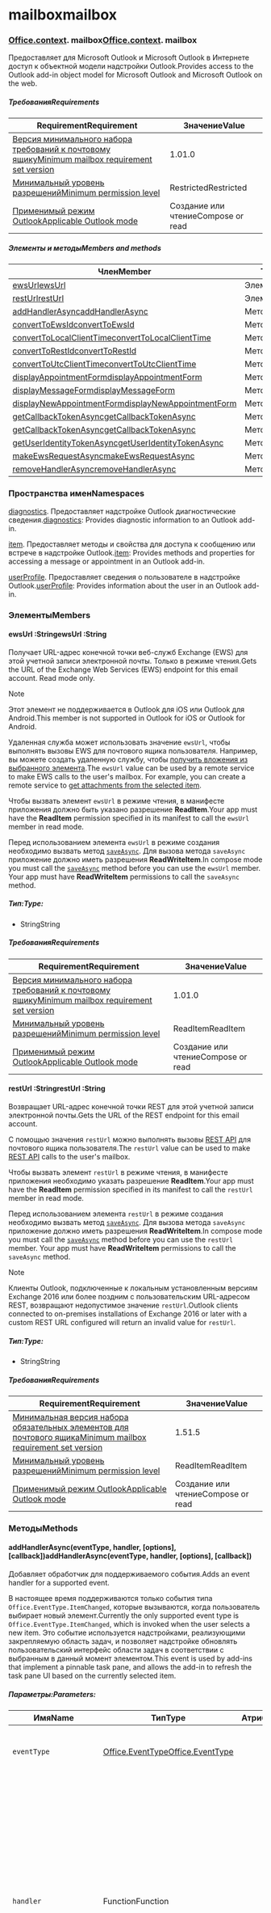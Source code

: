 
# <a name="mailbox"></a><span data-ttu-id="470e9-101">mailbox</span><span class="sxs-lookup"><span data-stu-id="470e9-101">mailbox</span></span>

### <span data-ttu-id="470e9-p101">[Office](Office.md)[.context](Office.context.md). mailbox</span><span class="sxs-lookup"><span data-stu-id="470e9-p101">[Office](Office.md)[.context](Office.context.md). mailbox</span></span>

<span data-ttu-id="470e9-104">Предоставляет для Microsoft Outlook и Microsoft Outlook в Интернете доступ к объектной модели надстройки Outlook.</span><span class="sxs-lookup"><span data-stu-id="470e9-104">Provides access to the Outlook add-in object model for Microsoft Outlook and Microsoft Outlook on the web.</span></span>

##### <a name="requirements"></a><span data-ttu-id="470e9-105">Требования</span><span class="sxs-lookup"><span data-stu-id="470e9-105">Requirements</span></span>

|<span data-ttu-id="470e9-106">Requirement</span><span class="sxs-lookup"><span data-stu-id="470e9-106">Requirement</span></span>| <span data-ttu-id="470e9-107">Значение</span><span class="sxs-lookup"><span data-stu-id="470e9-107">Value</span></span>|
|---|---|
|[<span data-ttu-id="470e9-108">Версия минимального набора требований к почтовому ящику</span><span class="sxs-lookup"><span data-stu-id="470e9-108">Minimum mailbox requirement set version</span></span>](/office/dev/add-ins/reference/requirement-sets/outlook-api-requirement-sets)| <span data-ttu-id="470e9-109">1.0</span><span class="sxs-lookup"><span data-stu-id="470e9-109">1.0</span></span>|
|[<span data-ttu-id="470e9-110">Минимальный уровень разрешений</span><span class="sxs-lookup"><span data-stu-id="470e9-110">Minimum permission level</span></span>](https://docs.microsoft.com/outlook/add-ins/understanding-outlook-add-in-permissions)| <span data-ttu-id="470e9-111">Restricted</span><span class="sxs-lookup"><span data-stu-id="470e9-111">Restricted</span></span>|
|[<span data-ttu-id="470e9-112">Применимый режим Outlook</span><span class="sxs-lookup"><span data-stu-id="470e9-112">Applicable Outlook mode</span></span>](https://docs.microsoft.com/outlook/add-ins/#extension-points)| <span data-ttu-id="470e9-113">Создание или чтение</span><span class="sxs-lookup"><span data-stu-id="470e9-113">Compose or read</span></span>|

##### <a name="members-and-methods"></a><span data-ttu-id="470e9-114">Элементы и методы</span><span class="sxs-lookup"><span data-stu-id="470e9-114">Members and methods</span></span>

| <span data-ttu-id="470e9-115">Член</span><span class="sxs-lookup"><span data-stu-id="470e9-115">Member</span></span> | <span data-ttu-id="470e9-116">Тип</span><span class="sxs-lookup"><span data-stu-id="470e9-116">Type</span></span> |
|--------|------|
| [<span data-ttu-id="470e9-117">ewsUrl</span><span class="sxs-lookup"><span data-stu-id="470e9-117">ewsUrl</span></span>](#ewsurl-string) | <span data-ttu-id="470e9-118">Элемент</span><span class="sxs-lookup"><span data-stu-id="470e9-118">Member</span></span> |
| [<span data-ttu-id="470e9-119">restUrl</span><span class="sxs-lookup"><span data-stu-id="470e9-119">restUrl</span></span>](#resturl-string) | <span data-ttu-id="470e9-120">Элемент</span><span class="sxs-lookup"><span data-stu-id="470e9-120">Member</span></span> |
| [<span data-ttu-id="470e9-121">addHandlerAsync</span><span class="sxs-lookup"><span data-stu-id="470e9-121">addHandlerAsync</span></span>](#addhandlerasynceventtype-handler-options-callback) | <span data-ttu-id="470e9-122">Метод</span><span class="sxs-lookup"><span data-stu-id="470e9-122">Method</span></span> |
| [<span data-ttu-id="470e9-123">convertToEwsId</span><span class="sxs-lookup"><span data-stu-id="470e9-123">convertToEwsId</span></span>](#converttoewsiditemid-restversion--string) | <span data-ttu-id="470e9-124">Метод</span><span class="sxs-lookup"><span data-stu-id="470e9-124">Method</span></span> |
| [<span data-ttu-id="470e9-125">convertToLocalClientTime</span><span class="sxs-lookup"><span data-stu-id="470e9-125">convertToLocalClientTime</span></span>](#converttolocalclienttimetimevalue--localclienttimejavascriptapioutlook15officelocalclienttime) | <span data-ttu-id="470e9-126">Метод</span><span class="sxs-lookup"><span data-stu-id="470e9-126">Method</span></span> |
| [<span data-ttu-id="470e9-127">convertToRestId</span><span class="sxs-lookup"><span data-stu-id="470e9-127">convertToRestId</span></span>](#converttorestiditemid-restversion--string) | <span data-ttu-id="470e9-128">Метод</span><span class="sxs-lookup"><span data-stu-id="470e9-128">Method</span></span> |
| [<span data-ttu-id="470e9-129">convertToUtcClientTime</span><span class="sxs-lookup"><span data-stu-id="470e9-129">convertToUtcClientTime</span></span>](#converttoutcclienttimeinput--date) | <span data-ttu-id="470e9-130">Метод</span><span class="sxs-lookup"><span data-stu-id="470e9-130">Method</span></span> |
| [<span data-ttu-id="470e9-131">displayAppointmentForm</span><span class="sxs-lookup"><span data-stu-id="470e9-131">displayAppointmentForm</span></span>](#displayappointmentformitemid) | <span data-ttu-id="470e9-132">Метод</span><span class="sxs-lookup"><span data-stu-id="470e9-132">Method</span></span> |
| [<span data-ttu-id="470e9-133">displayMessageForm</span><span class="sxs-lookup"><span data-stu-id="470e9-133">displayMessageForm</span></span>](#displaymessageformitemid) | <span data-ttu-id="470e9-134">Метод</span><span class="sxs-lookup"><span data-stu-id="470e9-134">Method</span></span> |
| [<span data-ttu-id="470e9-135">displayNewAppointmentForm</span><span class="sxs-lookup"><span data-stu-id="470e9-135">displayNewAppointmentForm</span></span>](#displaynewappointmentformparameters) | <span data-ttu-id="470e9-136">Метод</span><span class="sxs-lookup"><span data-stu-id="470e9-136">Method</span></span> |
| [<span data-ttu-id="470e9-137">getCallbackTokenAsync</span><span class="sxs-lookup"><span data-stu-id="470e9-137">getCallbackTokenAsync</span></span>](#getcallbacktokenasyncoptions-callback) | <span data-ttu-id="470e9-138">Метод</span><span class="sxs-lookup"><span data-stu-id="470e9-138">Method</span></span> |
| [<span data-ttu-id="470e9-139">getCallbackTokenAsync</span><span class="sxs-lookup"><span data-stu-id="470e9-139">getCallbackTokenAsync</span></span>](#getcallbacktokenasynccallback-usercontext) | <span data-ttu-id="470e9-140">Метод</span><span class="sxs-lookup"><span data-stu-id="470e9-140">Method</span></span> |
| [<span data-ttu-id="470e9-141">getUserIdentityTokenAsync</span><span class="sxs-lookup"><span data-stu-id="470e9-141">getUserIdentityTokenAsync</span></span>](#getuseridentitytokenasynccallback-usercontext) | <span data-ttu-id="470e9-142">Метод</span><span class="sxs-lookup"><span data-stu-id="470e9-142">Method</span></span> |
| [<span data-ttu-id="470e9-143">makeEwsRequestAsync</span><span class="sxs-lookup"><span data-stu-id="470e9-143">makeEwsRequestAsync</span></span>](#makeewsrequestasyncdata-callback-usercontext) | <span data-ttu-id="470e9-144">Метод</span><span class="sxs-lookup"><span data-stu-id="470e9-144">Method</span></span> |
| [<span data-ttu-id="470e9-145">removeHandlerAsync</span><span class="sxs-lookup"><span data-stu-id="470e9-145">removeHandlerAsync</span></span>](#removehandlerasynceventtype-handler-options-callback) | <span data-ttu-id="470e9-146">Метод</span><span class="sxs-lookup"><span data-stu-id="470e9-146">Method</span></span> |

### <a name="namespaces"></a><span data-ttu-id="470e9-147">Пространства имен</span><span class="sxs-lookup"><span data-stu-id="470e9-147">Namespaces</span></span>

<span data-ttu-id="470e9-148">[diagnostics](Office.context.mailbox.diagnostics.md). Предоставляет надстройке Outlook диагностические сведения.</span><span class="sxs-lookup"><span data-stu-id="470e9-148">[diagnostics](Office.context.mailbox.diagnostics.md): Provides diagnostic information to an Outlook add-in.</span></span>

<span data-ttu-id="470e9-149">[item](Office.context.mailbox.item.md). Предоставляет методы и свойства для доступа к сообщению или встрече в надстройке Outlook.</span><span class="sxs-lookup"><span data-stu-id="470e9-149">[item](Office.context.mailbox.item.md): Provides methods and properties for accessing a message or appointment in an Outlook add-in.</span></span>

<span data-ttu-id="470e9-150">[userProfile](Office.context.mailbox.userProfile.md). Предоставляет сведения о пользователе в надстройке Outlook.</span><span class="sxs-lookup"><span data-stu-id="470e9-150">[userProfile](Office.context.mailbox.userProfile.md): Provides information about the user in an Outlook add-in.</span></span>

### <a name="members"></a><span data-ttu-id="470e9-151">Элементы</span><span class="sxs-lookup"><span data-stu-id="470e9-151">Members</span></span>

#### <a name="ewsurl-string"></a><span data-ttu-id="470e9-152">ewsUrl :String</span><span class="sxs-lookup"><span data-stu-id="470e9-152">ewsUrl :String</span></span>

<span data-ttu-id="470e9-p102">Получает URL-адрес конечной точки веб-служб Exchange (EWS) для этой учетной записи электронной почты. Только в режиме чтения.</span><span class="sxs-lookup"><span data-stu-id="470e9-p102">Gets the URL of the Exchange Web Services (EWS) endpoint for this email account. Read mode only.</span></span>

> [!NOTE]
> <span data-ttu-id="470e9-155">Этот элемент не поддерживается в Outlook для iOS или Outlook для Android.</span><span class="sxs-lookup"><span data-stu-id="470e9-155">This member is not supported in Outlook for iOS or Outlook for Android.</span></span>

<span data-ttu-id="470e9-p103">Удаленная служба может использовать значение `ewsUrl`, чтобы выполнять вызовы EWS для почтового ящика пользователя. Например, вы можете создать удаленную службу, чтобы [получить вложения из выбранного элемента](https://docs.microsoft.com/outlook/add-ins/get-attachments-of-an-outlook-item).</span><span class="sxs-lookup"><span data-stu-id="470e9-p103">The `ewsUrl` value can be used by a remote service to make EWS calls to the user's mailbox. For example, you can create a remote service to [get attachments from the selected item](https://docs.microsoft.com/outlook/add-ins/get-attachments-of-an-outlook-item).</span></span>

<span data-ttu-id="470e9-158">Чтобы вызвать элемент `ewsUrl` в режиме чтения, в манифесте приложения должно быть указано разрешение **ReadItem**.</span><span class="sxs-lookup"><span data-stu-id="470e9-158">Your app must have the **ReadItem** permission specified in its manifest to call the `ewsUrl` member in read mode.</span></span>

<span data-ttu-id="470e9-p104">Перед использованием элемента `ewsUrl` в режиме создания необходимо вызвать метод [`saveAsync`](Office.context.mailbox.item.md#saveasyncoptions-callback). Для вызова метода `saveAsync` приложение должно иметь разрешения **ReadWriteItem**.</span><span class="sxs-lookup"><span data-stu-id="470e9-p104">In compose mode you must call the [`saveAsync`](Office.context.mailbox.item.md#saveasyncoptions-callback) method before you can use the `ewsUrl` member. Your app must have **ReadWriteItem** permissions to call the `saveAsync` method.</span></span>

##### <a name="type"></a><span data-ttu-id="470e9-161">Тип:</span><span class="sxs-lookup"><span data-stu-id="470e9-161">Type:</span></span>

*   <span data-ttu-id="470e9-162">String</span><span class="sxs-lookup"><span data-stu-id="470e9-162">String</span></span>

##### <a name="requirements"></a><span data-ttu-id="470e9-163">Требования</span><span class="sxs-lookup"><span data-stu-id="470e9-163">Requirements</span></span>

|<span data-ttu-id="470e9-164">Requirement</span><span class="sxs-lookup"><span data-stu-id="470e9-164">Requirement</span></span>| <span data-ttu-id="470e9-165">Значение</span><span class="sxs-lookup"><span data-stu-id="470e9-165">Value</span></span>|
|---|---|
|[<span data-ttu-id="470e9-166">Версия минимального набора требований к почтовому ящику</span><span class="sxs-lookup"><span data-stu-id="470e9-166">Minimum mailbox requirement set version</span></span>](/office/dev/add-ins/reference/requirement-sets/outlook-api-requirement-sets)| <span data-ttu-id="470e9-167">1.0</span><span class="sxs-lookup"><span data-stu-id="470e9-167">1.0</span></span>|
|[<span data-ttu-id="470e9-168">Минимальный уровень разрешений</span><span class="sxs-lookup"><span data-stu-id="470e9-168">Minimum permission level</span></span>](https://docs.microsoft.com/outlook/add-ins/understanding-outlook-add-in-permissions)| <span data-ttu-id="470e9-169">ReadItem</span><span class="sxs-lookup"><span data-stu-id="470e9-169">ReadItem</span></span>|
|[<span data-ttu-id="470e9-170">Применимый режим Outlook</span><span class="sxs-lookup"><span data-stu-id="470e9-170">Applicable Outlook mode</span></span>](https://docs.microsoft.com/outlook/add-ins/#extension-points)| <span data-ttu-id="470e9-171">Создание или чтение</span><span class="sxs-lookup"><span data-stu-id="470e9-171">Compose or read</span></span>|

#### <a name="resturl-string"></a><span data-ttu-id="470e9-172">restUrl :String</span><span class="sxs-lookup"><span data-stu-id="470e9-172">restUrl :String</span></span>

<span data-ttu-id="470e9-173">Возвращает URL-адрес конечной точки REST для этой учетной записи электронной почты.</span><span class="sxs-lookup"><span data-stu-id="470e9-173">Gets the URL of the REST endpoint for this email account.</span></span>

<span data-ttu-id="470e9-174">С помощью значения `restUrl` можно выполнять вызовы [REST API](https://docs.microsoft.com/outlook/rest/) для почтового ящика пользователя.</span><span class="sxs-lookup"><span data-stu-id="470e9-174">The `restUrl` value can be used to make [REST API](https://docs.microsoft.com/outlook/rest/) calls to the user's mailbox.</span></span>

<span data-ttu-id="470e9-175">Чтобы вызвать элемент `restUrl` в режиме чтения, в манифесте приложения необходимо указать разрешение **ReadItem**.</span><span class="sxs-lookup"><span data-stu-id="470e9-175">Your app must have the **ReadItem** permission specified in its manifest to call the `restUrl` member in read mode.</span></span>

<span data-ttu-id="470e9-p105">Перед использованием элемента `restUrl` в режиме создания необходимо вызвать метод [`saveAsync`](Office.context.mailbox.item.md#saveasyncoptions-callback). Для вызова метода `saveAsync` приложение должно иметь разрешения **ReadWriteItem**.</span><span class="sxs-lookup"><span data-stu-id="470e9-p105">In compose mode you must call the [`saveAsync`](Office.context.mailbox.item.md#saveasyncoptions-callback) method before you can use the `restUrl` member. Your app must have **ReadWriteItem** permissions to call the `saveAsync` method.</span></span>

> [!NOTE]
> <span data-ttu-id="470e9-178">Клиенты Outlook, подключенные к локальным установленным версиям Exchange 2016 или более поздним с пользовательским URL-адресом REST, возвращают недопустимое значение `restUrl`.</span><span class="sxs-lookup"><span data-stu-id="470e9-178">Outlook clients connected to on-premises installations of Exchange 2016 or later with a custom REST URL configured will return an invalid value for `restUrl`.</span></span>

##### <a name="type"></a><span data-ttu-id="470e9-179">Тип:</span><span class="sxs-lookup"><span data-stu-id="470e9-179">Type:</span></span>

*   <span data-ttu-id="470e9-180">String</span><span class="sxs-lookup"><span data-stu-id="470e9-180">String</span></span>

##### <a name="requirements"></a><span data-ttu-id="470e9-181">Требования</span><span class="sxs-lookup"><span data-stu-id="470e9-181">Requirements</span></span>

|<span data-ttu-id="470e9-182">Requirement</span><span class="sxs-lookup"><span data-stu-id="470e9-182">Requirement</span></span>| <span data-ttu-id="470e9-183">Значение</span><span class="sxs-lookup"><span data-stu-id="470e9-183">Value</span></span>|
|---|---|
|[<span data-ttu-id="470e9-184">Минимальная версия набора обязательных элементов для почтового ящика</span><span class="sxs-lookup"><span data-stu-id="470e9-184">Minimum mailbox requirement set version</span></span>](/office/dev/add-ins/reference/requirement-sets/outlook-api-requirement-sets)| <span data-ttu-id="470e9-185">1.5</span><span class="sxs-lookup"><span data-stu-id="470e9-185">1.5</span></span> |
|[<span data-ttu-id="470e9-186">Минимальный уровень разрешений</span><span class="sxs-lookup"><span data-stu-id="470e9-186">Minimum permission level</span></span>](https://docs.microsoft.com/outlook/add-ins/understanding-outlook-add-in-permissions)| <span data-ttu-id="470e9-187">ReadItem</span><span class="sxs-lookup"><span data-stu-id="470e9-187">ReadItem</span></span>|
|[<span data-ttu-id="470e9-188">Применимый режим Outlook</span><span class="sxs-lookup"><span data-stu-id="470e9-188">Applicable Outlook mode</span></span>](https://docs.microsoft.com/outlook/add-ins/#extension-points)| <span data-ttu-id="470e9-189">Создание или чтение</span><span class="sxs-lookup"><span data-stu-id="470e9-189">Compose or read</span></span>|

### <a name="methods"></a><span data-ttu-id="470e9-190">Методы</span><span class="sxs-lookup"><span data-stu-id="470e9-190">Methods</span></span>

####  <a name="addhandlerasynceventtype-handler-options-callback"></a><span data-ttu-id="470e9-191">addHandlerAsync(eventType, handler, [options], [callback])</span><span class="sxs-lookup"><span data-stu-id="470e9-191">addHandlerAsync(eventType, handler, [options], [callback])</span></span>

<span data-ttu-id="470e9-192">Добавляет обработчик для поддерживаемого события.</span><span class="sxs-lookup"><span data-stu-id="470e9-192">Adds an event handler for a supported event.</span></span>

<span data-ttu-id="470e9-193">В настоящее время поддерживаются только события типа `Office.EventType.ItemChanged`, которые вызываются, когда пользователь выбирает новый элемент.</span><span class="sxs-lookup"><span data-stu-id="470e9-193">Currently the only supported event type is `Office.EventType.ItemChanged`, which is invoked when the user selects a new item.</span></span> <span data-ttu-id="470e9-194">Это событие используется надстройками, реализующими закрепляемую область задач, и позволяет надстройке обновлять пользовательский интерфейс области задач в соответствии с выбранным в данный момент элементом.</span><span class="sxs-lookup"><span data-stu-id="470e9-194">This event is used by add-ins that implement a pinnable task pane, and allows the add-in to refresh the task pane UI based on the currently selected item.</span></span>

##### <a name="parameters"></a><span data-ttu-id="470e9-195">Параметры:</span><span class="sxs-lookup"><span data-stu-id="470e9-195">Parameters:</span></span>

| <span data-ttu-id="470e9-196">Имя</span><span class="sxs-lookup"><span data-stu-id="470e9-196">Name</span></span> | <span data-ttu-id="470e9-197">Тип</span><span class="sxs-lookup"><span data-stu-id="470e9-197">Type</span></span> | <span data-ttu-id="470e9-198">Атрибуты</span><span class="sxs-lookup"><span data-stu-id="470e9-198">Attributes</span></span> | <span data-ttu-id="470e9-199">Описание</span><span class="sxs-lookup"><span data-stu-id="470e9-199">Description</span></span> |
|---|---|---|---|
| `eventType` | [<span data-ttu-id="470e9-200">Office.EventType</span><span class="sxs-lookup"><span data-stu-id="470e9-200">Office.EventType</span></span>](office.md#eventtype-string) || <span data-ttu-id="470e9-201">Событие, которое должно вызвать обработчик.</span><span class="sxs-lookup"><span data-stu-id="470e9-201">The event that should invoke the handler.</span></span> |
| `handler` | <span data-ttu-id="470e9-202">Function</span><span class="sxs-lookup"><span data-stu-id="470e9-202">Function</span></span> || <span data-ttu-id="470e9-p107">Функция для обработки события. Функция должна принимать один параметр, представляющий собой объектный литерал. Значение свойства `type` параметра совпадет со значением параметра `eventType`, переданного методу `addHandlerAsync`.</span><span class="sxs-lookup"><span data-stu-id="470e9-p107">The function to handle the event. The function must accept a single parameter, which is an object literal. The `type` property on the parameter will match the `eventType` parameter passed to `addHandlerAsync`.</span></span> |
| `options` | <span data-ttu-id="470e9-206">Объект</span><span class="sxs-lookup"><span data-stu-id="470e9-206">Object</span></span> | <span data-ttu-id="470e9-207">&lt;необязательно&gt;</span><span class="sxs-lookup"><span data-stu-id="470e9-207">&lt;optional&gt;</span></span> | <span data-ttu-id="470e9-208">Объектный литерал, содержащий одно или несколько из указанных ниже свойств.</span><span class="sxs-lookup"><span data-stu-id="470e9-208">An object literal that contains one or more of the following properties.</span></span> |
| `options.asyncContext` | <span data-ttu-id="470e9-209">Object</span><span class="sxs-lookup"><span data-stu-id="470e9-209">Object</span></span> | <span data-ttu-id="470e9-210">&lt;необязательно&gt;</span><span class="sxs-lookup"><span data-stu-id="470e9-210">&lt;optional&gt;</span></span> | <span data-ttu-id="470e9-211">Разработчики могут указать любой объект, к которому необходимо получить доступ, в методе обратного вызова.</span><span class="sxs-lookup"><span data-stu-id="470e9-211">Developers can provide any object they wish to access in the callback method.</span></span> |
| `callback` | <span data-ttu-id="470e9-212">функция</span><span class="sxs-lookup"><span data-stu-id="470e9-212">function</span></span>| <span data-ttu-id="470e9-213">&lt;необязательно&gt;</span><span class="sxs-lookup"><span data-stu-id="470e9-213">&lt;optional&gt;</span></span>|<span data-ttu-id="470e9-214">После применения метода функция, переданная в параметр `callback`, вызывается с помощью параметра `asyncResult`, который представляет собой объект [`AsyncResult`](/javascript/api/office/office.asyncresult).</span><span class="sxs-lookup"><span data-stu-id="470e9-214">When the method completes, the function passed in the `callback` parameter is called with a single parameter, `asyncResult`, which is an [`AsyncResult`](/javascript/api/office/office.asyncresult) object.</span></span>|

##### <a name="requirements"></a><span data-ttu-id="470e9-215">Требования</span><span class="sxs-lookup"><span data-stu-id="470e9-215">Requirements</span></span>

|<span data-ttu-id="470e9-216">Requirement</span><span class="sxs-lookup"><span data-stu-id="470e9-216">Requirement</span></span>| <span data-ttu-id="470e9-217">Значение</span><span class="sxs-lookup"><span data-stu-id="470e9-217">Value</span></span>|
|---|---|
|[<span data-ttu-id="470e9-218">Минимальная версия набора обязательных элементов для почтового ящика</span><span class="sxs-lookup"><span data-stu-id="470e9-218">Minimum mailbox requirement set version</span></span>](/office/dev/add-ins/reference/requirement-sets/outlook-api-requirement-sets)| <span data-ttu-id="470e9-219">1.5</span><span class="sxs-lookup"><span data-stu-id="470e9-219">1.5</span></span> |
|[<span data-ttu-id="470e9-220">Минимальный уровень разрешений</span><span class="sxs-lookup"><span data-stu-id="470e9-220">Minimum permission level</span></span>](https://docs.microsoft.com/outlook/add-ins/understanding-outlook-add-in-permissions)| <span data-ttu-id="470e9-221">ReadItem</span><span class="sxs-lookup"><span data-stu-id="470e9-221">ReadItem</span></span> |
|[<span data-ttu-id="470e9-222">Применимый режим Outlook</span><span class="sxs-lookup"><span data-stu-id="470e9-222">Applicable Outlook mode</span></span>](https://docs.microsoft.com/outlook/add-ins/#extension-points)| <span data-ttu-id="470e9-223">Создание или чтение</span><span class="sxs-lookup"><span data-stu-id="470e9-223">Compose or read</span></span>|

##### <a name="example"></a><span data-ttu-id="470e9-224">Пример</span><span class="sxs-lookup"><span data-stu-id="470e9-224">Example</span></span>

```js
Office.initialize = function (reason) {
  $(document).ready(function () {
    Office.context.mailbox.addHandlerAsync(Office.EventType.ItemChanged, loadNewItem, function (result) {
      if (result.status === Office.AsyncResultStatus.Failed) {
        // Handle error
      }
    });
  });
};

function loadNewItem(eventArgs) {
  // Load the properties of the newly selected item
  loadProps(Office.context.mailbox.item);
};
```

####  <a name="converttoewsiditemid-restversion--string"></a><span data-ttu-id="470e9-225">convertToEwsId(itemId, restVersion) → {String}</span><span class="sxs-lookup"><span data-stu-id="470e9-225">convertToEwsId(itemId, restVersion) → {String}</span></span>

<span data-ttu-id="470e9-226">Преобразовывает идентификатор элемента из формата REST в формат EWS.</span><span class="sxs-lookup"><span data-stu-id="470e9-226">Converts an item ID formatted for REST into EWS format.</span></span>

> [!NOTE]
> <span data-ttu-id="470e9-227">Этот метод не поддерживается в Outlook для iOS или Outlook для Android.</span><span class="sxs-lookup"><span data-stu-id="470e9-227">This method is not supported in Outlook for iOS or Outlook for Android.</span></span>

<span data-ttu-id="470e9-p108">Формат идентификаторов, извлекаемых через API REST (например, [API Почты Outlook](https://docs.microsoft.com/previous-versions/office/office-365-api/api/version-2.0/mail-rest-operations) или [Microsoft Graph](https://graph.microsoft.io/)), отличается от формата веб-служб Exchange (EWS). Метод `convertToEwsId` преобразовывает идентификатор в формате REST в формат EWS.</span><span class="sxs-lookup"><span data-stu-id="470e9-p108">Item IDs retrieved via a REST API (such as the [Outlook Mail API](https://docs.microsoft.com/previous-versions/office/office-365-api/api/version-2.0/mail-rest-operations) or the [Microsoft Graph](https://graph.microsoft.io/)) use a different format than the format used by Exchange Web Services (EWS). The `convertToEwsId` method converts a REST-formatted ID into the proper format for EWS.</span></span>

##### <a name="parameters"></a><span data-ttu-id="470e9-230">Параметры</span><span class="sxs-lookup"><span data-stu-id="470e9-230">Parameters:</span></span>

|<span data-ttu-id="470e9-231">Имя</span><span class="sxs-lookup"><span data-stu-id="470e9-231">Name</span></span>| <span data-ttu-id="470e9-232">Тип</span><span class="sxs-lookup"><span data-stu-id="470e9-232">Type</span></span>| <span data-ttu-id="470e9-233">Описание</span><span class="sxs-lookup"><span data-stu-id="470e9-233">Description</span></span>|
|---|---|---|
|`itemId`| <span data-ttu-id="470e9-234">String</span><span class="sxs-lookup"><span data-stu-id="470e9-234">String</span></span>|<span data-ttu-id="470e9-235">Идентификатор элемента в формате REST API для Outlook</span><span class="sxs-lookup"><span data-stu-id="470e9-235">An item ID formatted for the Outlook REST APIs</span></span>|
|`restVersion`| [<span data-ttu-id="470e9-236">Office.MailboxEnums.RestVersion</span><span class="sxs-lookup"><span data-stu-id="470e9-236">Office.MailboxEnums.RestVersion</span></span>](/javascript/api/outlook_1_5/office.mailboxenums.restversion)|<span data-ttu-id="470e9-237">Значение, определяющее версию REST API для Outlook, которая используется для извлечения идентификатора элемента.</span><span class="sxs-lookup"><span data-stu-id="470e9-237">A value indicating the version of the Outlook REST API used to retrieve the item ID.</span></span>|

##### <a name="requirements"></a><span data-ttu-id="470e9-238">Требования</span><span class="sxs-lookup"><span data-stu-id="470e9-238">Requirements</span></span>

|<span data-ttu-id="470e9-239">Requirement</span><span class="sxs-lookup"><span data-stu-id="470e9-239">Requirement</span></span>| <span data-ttu-id="470e9-240">Значение</span><span class="sxs-lookup"><span data-stu-id="470e9-240">Value</span></span>|
|---|---|
|[<span data-ttu-id="470e9-241">Минимальная версия набора обязательных элементов для почтового ящика</span><span class="sxs-lookup"><span data-stu-id="470e9-241">Minimum mailbox requirement set version</span></span>](/office/dev/add-ins/reference/requirement-sets/outlook-api-requirement-sets)| <span data-ttu-id="470e9-242">1.3</span><span class="sxs-lookup"><span data-stu-id="470e9-242">1.3</span></span>|
|[<span data-ttu-id="470e9-243">Минимальный уровень разрешений</span><span class="sxs-lookup"><span data-stu-id="470e9-243">Minimum permission level</span></span>](https://docs.microsoft.com/outlook/add-ins/understanding-outlook-add-in-permissions)| <span data-ttu-id="470e9-244">С ограничениями</span><span class="sxs-lookup"><span data-stu-id="470e9-244">Restricted</span></span>|
|[<span data-ttu-id="470e9-245">Применимый режим Outlook</span><span class="sxs-lookup"><span data-stu-id="470e9-245">Applicable Outlook mode</span></span>](https://docs.microsoft.com/outlook/add-ins/#extension-points)| <span data-ttu-id="470e9-246">Создание или чтение</span><span class="sxs-lookup"><span data-stu-id="470e9-246">Compose or read</span></span>|

##### <a name="returns"></a><span data-ttu-id="470e9-247">Возвращаемое значение:</span><span class="sxs-lookup"><span data-stu-id="470e9-247">Returns:</span></span>

<span data-ttu-id="470e9-248">Тип: String</span><span class="sxs-lookup"><span data-stu-id="470e9-248">Type: String</span></span>

##### <a name="example"></a><span data-ttu-id="470e9-249">Пример</span><span class="sxs-lookup"><span data-stu-id="470e9-249">Example</span></span>

```js
// Get an item's ID from a REST API
var restId = 'AAMkAGVlOTZjNTM3LW...';

// Treat restId as coming from the v2.0 version of the
// Outlook Mail API
var ewsId = Office.context.mailbox.convertToEwsId(restId, Office.MailboxEnums.RestVersion.v2_0);
```

####  <a name="converttolocalclienttimetimevalue--localclienttimejavascriptapioutlook15officelocalclienttime"></a><span data-ttu-id="470e9-250">convertToLocalClientTime(timeValue) → {[LocalClientTime](/javascript/api/outlook_1_5/office.LocalClientTime)}</span><span class="sxs-lookup"><span data-stu-id="470e9-250">convertToLocalClientTime(timeValue) → {[LocalClientTime](/javascript/api/outlook_1_5/office.LocalClientTime)}</span></span>

<span data-ttu-id="470e9-251">Получает словарь, содержащий сведения о локальном времени клиента.</span><span class="sxs-lookup"><span data-stu-id="470e9-251">Gets a dictionary containing time information in local client time.</span></span>

<span data-ttu-id="470e9-p109">В случае дат и времени в почтовом приложении для Outlook или Outlook Web App могут использоваться разные часовые пояса. Outlook использует часовой пояс клиентского компьютера. Outlook Web App использует часовой пояс, заданный в Центре администрирования Exchange (EAC). Значения даты и времени должны обрабатываться так, чтобы значения в пользовательском интерфейсе всегда согласовывались с часовым поясом, ожидаемым пользователем.</span><span class="sxs-lookup"><span data-stu-id="470e9-p109">The dates and times used by a mail app for Outlook or Outlook Web App can use different time zones. Outlook uses the client computer time zone; Outlook Web App uses the time zone set on the Exchange Admin Center (EAC). You should handle date and time values so that the values you display on the user interface are always consistent with the time zone that the user expects.</span></span>

<span data-ttu-id="470e9-p110">Если почтовое приложение работает в Outlook, метод `convertToLocalClientTime` вернет объект словаря со значениями часового пояса клиентского компьютера. Если почтовое приложение работает в Outlook Web App, метод `convertToLocalClientTime` вернет объект словаря со значениями часового пояса, заданного в Центре администрирования Exchange.</span><span class="sxs-lookup"><span data-stu-id="470e9-p110">If the mail app is running in Outlook, the `convertToLocalClientTime` method will return a dictionary object with the values set to the client computer time zone. If the mail app is running in Outlook Web App, the `convertToLocalClientTime` method will return a dictionary object with the values set to the time zone specified in the EAC.</span></span>

##### <a name="parameters"></a><span data-ttu-id="470e9-257">Параметры</span><span class="sxs-lookup"><span data-stu-id="470e9-257">Parameters:</span></span>

|<span data-ttu-id="470e9-258">Имя</span><span class="sxs-lookup"><span data-stu-id="470e9-258">Name</span></span>| <span data-ttu-id="470e9-259">Тип</span><span class="sxs-lookup"><span data-stu-id="470e9-259">Type</span></span>| <span data-ttu-id="470e9-260">Описание</span><span class="sxs-lookup"><span data-stu-id="470e9-260">Description</span></span>|
|---|---|---|
|`timeValue`| <span data-ttu-id="470e9-261">Date</span><span class="sxs-lookup"><span data-stu-id="470e9-261">Date</span></span>|<span data-ttu-id="470e9-262">Объект Date</span><span class="sxs-lookup"><span data-stu-id="470e9-262">A Date object</span></span>|

##### <a name="requirements"></a><span data-ttu-id="470e9-263">Требования</span><span class="sxs-lookup"><span data-stu-id="470e9-263">Requirements</span></span>

|<span data-ttu-id="470e9-264">Requirement</span><span class="sxs-lookup"><span data-stu-id="470e9-264">Requirement</span></span>| <span data-ttu-id="470e9-265">Значение</span><span class="sxs-lookup"><span data-stu-id="470e9-265">Value</span></span>|
|---|---|
|[<span data-ttu-id="470e9-266">Версия минимального набора требований к почтовому ящику</span><span class="sxs-lookup"><span data-stu-id="470e9-266">Minimum mailbox requirement set version</span></span>](/office/dev/add-ins/reference/requirement-sets/outlook-api-requirement-sets)| <span data-ttu-id="470e9-267">1.0</span><span class="sxs-lookup"><span data-stu-id="470e9-267">1.0</span></span>|
|[<span data-ttu-id="470e9-268">Минимальный уровень разрешений</span><span class="sxs-lookup"><span data-stu-id="470e9-268">Minimum permission level</span></span>](https://docs.microsoft.com/outlook/add-ins/understanding-outlook-add-in-permissions)| <span data-ttu-id="470e9-269">ReadItem</span><span class="sxs-lookup"><span data-stu-id="470e9-269">ReadItem</span></span>|
|[<span data-ttu-id="470e9-270">Применимый режим Outlook</span><span class="sxs-lookup"><span data-stu-id="470e9-270">Applicable Outlook mode</span></span>](https://docs.microsoft.com/outlook/add-ins/#extension-points)| <span data-ttu-id="470e9-271">Создание или чтение</span><span class="sxs-lookup"><span data-stu-id="470e9-271">Compose or read</span></span>|

##### <a name="returns"></a><span data-ttu-id="470e9-272">Возвращаемое значение:</span><span class="sxs-lookup"><span data-stu-id="470e9-272">Returns:</span></span>

<span data-ttu-id="470e9-273">Тип: [LocalClientTime](/javascript/api/outlook_1_5/office.LocalClientTime)</span><span class="sxs-lookup"><span data-stu-id="470e9-273">Type: [LocalClientTime](/javascript/api/outlook_1_5/office.LocalClientTime)</span></span>

####  <a name="converttorestiditemid-restversion--string"></a><span data-ttu-id="470e9-274">convertToRestId(itemId, restVersion) → {String}</span><span class="sxs-lookup"><span data-stu-id="470e9-274">convertToRestId(itemId, restVersion) → {String}</span></span>

<span data-ttu-id="470e9-275">Преобразовывает идентификатор элемента в формате EWS в формат REST.</span><span class="sxs-lookup"><span data-stu-id="470e9-275">Converts an item ID formatted for EWS into REST format.</span></span>

> [!NOTE]
> <span data-ttu-id="470e9-276">Этот метод не поддерживается в Outlook для iOS или Outlook для Android.</span><span class="sxs-lookup"><span data-stu-id="470e9-276">This method is not supported in Outlook for iOS or Outlook for Android.</span></span>

<span data-ttu-id="470e9-p111">Формат идентификаторов, извлекаемых через EWS или свойство `itemId`, отличается от формата API REST (таких как [API Почты Outlook](https://docs.microsoft.com/previous-versions/office/office-365-api/api/version-2.0/mail-rest-operations) или [Microsoft Graph](https://graph.microsoft.io/)). Метод `convertToRestId` преобразовывает идентификатор в формате EWS в формат REST.</span><span class="sxs-lookup"><span data-stu-id="470e9-p111">Item IDs retrieved via EWS or via the `itemId` property use a different format than the format used by REST APIs (such as the [Outlook Mail API](https://docs.microsoft.com/previous-versions/office/office-365-api/api/version-2.0/mail-rest-operations) or the [Microsoft Graph](https://graph.microsoft.io/)). The `convertToRestId` method converts an EWS-formatted ID into the proper format for REST.</span></span>

##### <a name="parameters"></a><span data-ttu-id="470e9-279">Параметры</span><span class="sxs-lookup"><span data-stu-id="470e9-279">Parameters:</span></span>

|<span data-ttu-id="470e9-280">Имя</span><span class="sxs-lookup"><span data-stu-id="470e9-280">Name</span></span>| <span data-ttu-id="470e9-281">Тип</span><span class="sxs-lookup"><span data-stu-id="470e9-281">Type</span></span>| <span data-ttu-id="470e9-282">Описание</span><span class="sxs-lookup"><span data-stu-id="470e9-282">Description</span></span>|
|---|---|---|
|`itemId`| <span data-ttu-id="470e9-283">String</span><span class="sxs-lookup"><span data-stu-id="470e9-283">String</span></span>|<span data-ttu-id="470e9-284">Идентификатор элемента в формате EWS</span><span class="sxs-lookup"><span data-stu-id="470e9-284">An item ID formatted for Exchange Web Services (EWS)</span></span>|
|`restVersion`| [<span data-ttu-id="470e9-285">Office.MailboxEnums.RestVersion</span><span class="sxs-lookup"><span data-stu-id="470e9-285">Office.MailboxEnums.RestVersion</span></span>](/javascript/api/outlook_1_5/office.mailboxenums.restversion)|<span data-ttu-id="470e9-286">Значение, определяющее версию REST API для Outlook, с которой будет использоваться преобразованный идентификатор.</span><span class="sxs-lookup"><span data-stu-id="470e9-286">A value indicating the version of the Outlook REST API that the converted ID will be used with.</span></span>|

##### <a name="requirements"></a><span data-ttu-id="470e9-287">Требования</span><span class="sxs-lookup"><span data-stu-id="470e9-287">Requirements</span></span>

|<span data-ttu-id="470e9-288">Requirement</span><span class="sxs-lookup"><span data-stu-id="470e9-288">Requirement</span></span>| <span data-ttu-id="470e9-289">Значение</span><span class="sxs-lookup"><span data-stu-id="470e9-289">Value</span></span>|
|---|---|
|[<span data-ttu-id="470e9-290">Минимальная версия набора обязательных элементов для почтового ящика</span><span class="sxs-lookup"><span data-stu-id="470e9-290">Minimum mailbox requirement set version</span></span>](/office/dev/add-ins/reference/requirement-sets/outlook-api-requirement-sets)| <span data-ttu-id="470e9-291">1.3</span><span class="sxs-lookup"><span data-stu-id="470e9-291">1.3</span></span>|
|[<span data-ttu-id="470e9-292">Минимальный уровень разрешений</span><span class="sxs-lookup"><span data-stu-id="470e9-292">Minimum permission level</span></span>](https://docs.microsoft.com/outlook/add-ins/understanding-outlook-add-in-permissions)| <span data-ttu-id="470e9-293">С ограничениями</span><span class="sxs-lookup"><span data-stu-id="470e9-293">Restricted</span></span>|
|[<span data-ttu-id="470e9-294">Применимый режим Outlook</span><span class="sxs-lookup"><span data-stu-id="470e9-294">Applicable Outlook mode</span></span>](https://docs.microsoft.com/outlook/add-ins/#extension-points)| <span data-ttu-id="470e9-295">Создание или чтение</span><span class="sxs-lookup"><span data-stu-id="470e9-295">Compose or read</span></span>|

##### <a name="returns"></a><span data-ttu-id="470e9-296">Возвращаемое значение:</span><span class="sxs-lookup"><span data-stu-id="470e9-296">Returns:</span></span>

<span data-ttu-id="470e9-297">Тип: String</span><span class="sxs-lookup"><span data-stu-id="470e9-297">Type: String</span></span>

##### <a name="example"></a><span data-ttu-id="470e9-298">Пример</span><span class="sxs-lookup"><span data-stu-id="470e9-298">Example</span></span>

```js
// Get the currently selected item's ID
var ewsId = Office.context.mailbox.item.itemId;

// Convert to a REST ID for the v2.0 version of the
// Outlook Mail API
var restId = Office.context.mailbox.convertToRestId(ewsId, Office.MailboxEnums.RestVersion.v2_0);
```

####  <a name="converttoutcclienttimeinput--date"></a><span data-ttu-id="470e9-299">convertToUtcClientTime(input) → {Date}</span><span class="sxs-lookup"><span data-stu-id="470e9-299">convertToUtcClientTime(input) → {Date}</span></span>

<span data-ttu-id="470e9-300">Получает объект Date из словаря, содержащего сведения о времени.</span><span class="sxs-lookup"><span data-stu-id="470e9-300">Gets a Date object from a dictionary containing time information.</span></span>

<span data-ttu-id="470e9-301">Метод `convertToUtcClientTime` преобразует словарь, содержащий локальную дату и время, в объект Date с правильными значениями локальной даты и времени.</span><span class="sxs-lookup"><span data-stu-id="470e9-301">The `convertToUtcClientTime` method converts a dictionary containing a local date and time to a Date object with the correct values for the local date and time.</span></span>

##### <a name="parameters"></a><span data-ttu-id="470e9-302">Параметры</span><span class="sxs-lookup"><span data-stu-id="470e9-302">Parameters:</span></span>

|<span data-ttu-id="470e9-303">Имя</span><span class="sxs-lookup"><span data-stu-id="470e9-303">Name</span></span>| <span data-ttu-id="470e9-304">Тип</span><span class="sxs-lookup"><span data-stu-id="470e9-304">Type</span></span>| <span data-ttu-id="470e9-305">Описание</span><span class="sxs-lookup"><span data-stu-id="470e9-305">Description</span></span>|
|---|---|---|
|`input`| [<span data-ttu-id="470e9-306">LocalClientTime</span><span class="sxs-lookup"><span data-stu-id="470e9-306">LocalClientTime</span></span>](/javascript/api/outlook_1_5/office.LocalClientTime)|<span data-ttu-id="470e9-307">Значение локального времени для преобразования.</span><span class="sxs-lookup"><span data-stu-id="470e9-307">The local time value to convert.</span></span>|

##### <a name="requirements"></a><span data-ttu-id="470e9-308">Требования</span><span class="sxs-lookup"><span data-stu-id="470e9-308">Requirements</span></span>

|<span data-ttu-id="470e9-309">Requirement</span><span class="sxs-lookup"><span data-stu-id="470e9-309">Requirement</span></span>| <span data-ttu-id="470e9-310">Значение</span><span class="sxs-lookup"><span data-stu-id="470e9-310">Value</span></span>|
|---|---|
|[<span data-ttu-id="470e9-311">Версия минимального набора требований к почтовому ящику</span><span class="sxs-lookup"><span data-stu-id="470e9-311">Minimum mailbox requirement set version</span></span>](/office/dev/add-ins/reference/requirement-sets/outlook-api-requirement-sets)| <span data-ttu-id="470e9-312">1.0</span><span class="sxs-lookup"><span data-stu-id="470e9-312">1.0</span></span>|
|[<span data-ttu-id="470e9-313">Минимальный уровень разрешений</span><span class="sxs-lookup"><span data-stu-id="470e9-313">Minimum permission level</span></span>](https://docs.microsoft.com/outlook/add-ins/understanding-outlook-add-in-permissions)| <span data-ttu-id="470e9-314">ReadItem</span><span class="sxs-lookup"><span data-stu-id="470e9-314">ReadItem</span></span>|
|[<span data-ttu-id="470e9-315">Применимый режим Outlook</span><span class="sxs-lookup"><span data-stu-id="470e9-315">Applicable Outlook mode</span></span>](https://docs.microsoft.com/outlook/add-ins/#extension-points)| <span data-ttu-id="470e9-316">Создание или чтение</span><span class="sxs-lookup"><span data-stu-id="470e9-316">Compose or read</span></span>|

##### <a name="returns"></a><span data-ttu-id="470e9-317">Возвращаемое значение:</span><span class="sxs-lookup"><span data-stu-id="470e9-317">Returns:</span></span>

<span data-ttu-id="470e9-318">Объект Date со временем в формате UTC.</span><span class="sxs-lookup"><span data-stu-id="470e9-318">A Date object with the time expressed in UTC.</span></span>

<dl class="param-type"><span data-ttu-id="470e9-319">

<dt>Тип</dt>

</span><span class="sxs-lookup"><span data-stu-id="470e9-319">

<dt>Type</dt>

</span></span><dd><span data-ttu-id="470e9-320">Date</span><span class="sxs-lookup"><span data-stu-id="470e9-320">Date</span></span></dd>

</dl>

####  <a name="displayappointmentformitemid"></a><span data-ttu-id="470e9-321">displayAppointmentForm(itemId)</span><span class="sxs-lookup"><span data-stu-id="470e9-321">displayAppointmentForm(itemId)</span></span>

<span data-ttu-id="470e9-322">Отображает имеющуюся встречу из календаря.</span><span class="sxs-lookup"><span data-stu-id="470e9-322">Displays an existing calendar appointment.</span></span>

> [!NOTE]
> <span data-ttu-id="470e9-323">Этот метод не поддерживается в Outlook для iOS или Outlook для Android.</span><span class="sxs-lookup"><span data-stu-id="470e9-323">This method is not supported in Outlook for iOS or Outlook for Android.</span></span>

<span data-ttu-id="470e9-324">Метод `displayAppointmentForm` открывает новое окно на компьютере или диалоговое окно на мобильном устройстве, содержащее сведения календаря о существующей встрече.</span><span class="sxs-lookup"><span data-stu-id="470e9-324">The `displayAppointmentForm` method opens an existing calendar appointment in a new window on the desktop or in a dialog box on mobile devices.</span></span>

<span data-ttu-id="470e9-p112">В Outlook для Mac с помощью этого метода можно отобразить одну встречу, которая не является частью повторяющегося ряда, или основную встречу такого ряда, но не экземпляр из него, так как в Outlook для Mac невозможно получить доступ к свойствам экземпляра повторяющегося ряда (в том числе к идентификатору элемента).</span><span class="sxs-lookup"><span data-stu-id="470e9-p112">In Outlook for Mac, you can use this method to display a single appointment that is not part of a recurring series, or the master appointment of a recurring series, but you cannot display an instance of the series. This is because in Outlook for Mac, you cannot access the properties (including the item ID) of instances of a recurring series.</span></span>

<span data-ttu-id="470e9-327">В Outlook Web App этот метод открывает указанную форму, только если текст формы содержит символы размером не более 32 КБ.</span><span class="sxs-lookup"><span data-stu-id="470e9-327">In Outlook Web App, this method opens the specified form only if the body of the form is less than or equal to 32KB number of characters.</span></span>

<span data-ttu-id="470e9-328">Если указанный идентификатор элемента не определяет существующую встречу, на клиентском компьютере или устройстве открывается пустая страница, и сообщение об ошибке не возвращается.</span><span class="sxs-lookup"><span data-stu-id="470e9-328">If the specified item identifier does not identify an existing appointment, a blank pane opens on the client computer or device, and no error message will be returned.</span></span>

##### <a name="parameters"></a><span data-ttu-id="470e9-329">Параметры:</span><span class="sxs-lookup"><span data-stu-id="470e9-329">Parameters:</span></span>

|<span data-ttu-id="470e9-330">Имя</span><span class="sxs-lookup"><span data-stu-id="470e9-330">Name</span></span>| <span data-ttu-id="470e9-331">Тип</span><span class="sxs-lookup"><span data-stu-id="470e9-331">Type</span></span>| <span data-ttu-id="470e9-332">Описание</span><span class="sxs-lookup"><span data-stu-id="470e9-332">Description</span></span>|
|---|---|---|
|`itemId`| <span data-ttu-id="470e9-333">String</span><span class="sxs-lookup"><span data-stu-id="470e9-333">String</span></span>|<span data-ttu-id="470e9-334">Идентификатор веб-служб Exchange для существующей встречи в календаре.</span><span class="sxs-lookup"><span data-stu-id="470e9-334">The Exchange Web Services (EWS) identifier for an existing calendar appointment.</span></span>|

##### <a name="requirements"></a><span data-ttu-id="470e9-335">Требования</span><span class="sxs-lookup"><span data-stu-id="470e9-335">Requirements</span></span>

|<span data-ttu-id="470e9-336">Requirement</span><span class="sxs-lookup"><span data-stu-id="470e9-336">Requirement</span></span>| <span data-ttu-id="470e9-337">Значение</span><span class="sxs-lookup"><span data-stu-id="470e9-337">Value</span></span>|
|---|---|
|[<span data-ttu-id="470e9-338">Версия минимального набора требований к почтовому ящику</span><span class="sxs-lookup"><span data-stu-id="470e9-338">Minimum mailbox requirement set version</span></span>](/office/dev/add-ins/reference/requirement-sets/outlook-api-requirement-sets)| <span data-ttu-id="470e9-339">1.0</span><span class="sxs-lookup"><span data-stu-id="470e9-339">1.0</span></span>|
|[<span data-ttu-id="470e9-340">Минимальный уровень разрешений</span><span class="sxs-lookup"><span data-stu-id="470e9-340">Minimum permission level</span></span>](https://docs.microsoft.com/outlook/add-ins/understanding-outlook-add-in-permissions)| <span data-ttu-id="470e9-341">ReadItem</span><span class="sxs-lookup"><span data-stu-id="470e9-341">ReadItem</span></span>|
|[<span data-ttu-id="470e9-342">Применимый режим Outlook</span><span class="sxs-lookup"><span data-stu-id="470e9-342">Applicable Outlook mode</span></span>](https://docs.microsoft.com/outlook/add-ins/#extension-points)| <span data-ttu-id="470e9-343">Создание или чтение</span><span class="sxs-lookup"><span data-stu-id="470e9-343">Compose or read</span></span>|

##### <a name="example"></a><span data-ttu-id="470e9-344">Пример</span><span class="sxs-lookup"><span data-stu-id="470e9-344">Example</span></span>

```js
Office.context.mailbox.displayAppointmentForm(appointmentId);
```

####  <a name="displaymessageformitemid"></a><span data-ttu-id="470e9-345">displayMessageForm(itemId)</span><span class="sxs-lookup"><span data-stu-id="470e9-345">displayMessageForm(itemId)</span></span>

<span data-ttu-id="470e9-346">Отображает имеющееся сообщение.</span><span class="sxs-lookup"><span data-stu-id="470e9-346">Displays an existing message.</span></span>

> [!NOTE]
> <span data-ttu-id="470e9-347">Этот метод не поддерживается в Outlook для iOS или Outlook для Android.</span><span class="sxs-lookup"><span data-stu-id="470e9-347">This method is not supported in Outlook for iOS or Outlook for Android.</span></span>

<span data-ttu-id="470e9-348">Метод `displayMessageForm` открывает новое окно на компьютере или диалоговое окно на мобильном устройстве, содержащее существующее сообщение.</span><span class="sxs-lookup"><span data-stu-id="470e9-348">The `displayMessageForm` method opens an existing message in a new window on the desktop or in a dialog box on mobile devices.</span></span>

<span data-ttu-id="470e9-349">В Outlook Web App этот метод открывает указанную форму, только если текст формы содержит символы размером не более 32 КБ.</span><span class="sxs-lookup"><span data-stu-id="470e9-349">In Outlook Web App, this method opens the specified form only if the body of the form is less than or equal to 32 KB number of characters.</span></span>

<span data-ttu-id="470e9-350">Если указанный идентификатор элемента не определяет существующее сообщение, окно на клиентском компьютере не открывается и сообщение об ошибке не возвращается.</span><span class="sxs-lookup"><span data-stu-id="470e9-350">If the specified item identifier does not identify an existing message, no message will be displayed on the client computer, and no error message will be returned.</span></span>

<span data-ttu-id="470e9-p113">Не используйте `displayMessageForm` с параметром `itemId`, который представляет собой встречу. Используйте метод `displayAppointmentForm`, чтобы отобразить сведения о существующей встрече, а метод `displayNewAppointmentForm` — для отображения формы создания встречи.</span><span class="sxs-lookup"><span data-stu-id="470e9-p113">Do not use the `displayMessageForm` with an `itemId` that represents an appointment. Use the `displayAppointmentForm` method to display an existing appointment, and `displayNewAppointmentForm` to display a form to create a new appointment.</span></span>

##### <a name="parameters"></a><span data-ttu-id="470e9-353">Параметры</span><span class="sxs-lookup"><span data-stu-id="470e9-353">Parameters:</span></span>

|<span data-ttu-id="470e9-354">Имя</span><span class="sxs-lookup"><span data-stu-id="470e9-354">Name</span></span>| <span data-ttu-id="470e9-355">Тип</span><span class="sxs-lookup"><span data-stu-id="470e9-355">Type</span></span>| <span data-ttu-id="470e9-356">Описание</span><span class="sxs-lookup"><span data-stu-id="470e9-356">Description</span></span>|
|---|---|---|
|`itemId`| <span data-ttu-id="470e9-357">String</span><span class="sxs-lookup"><span data-stu-id="470e9-357">String</span></span>|<span data-ttu-id="470e9-358">Идентификатор веб-служб Exchange для существующего сообщения.</span><span class="sxs-lookup"><span data-stu-id="470e9-358">The Exchange Web Services (EWS) identifier for an existing message.</span></span>|

##### <a name="requirements"></a><span data-ttu-id="470e9-359">Требования</span><span class="sxs-lookup"><span data-stu-id="470e9-359">Requirements</span></span>

|<span data-ttu-id="470e9-360">Requirement</span><span class="sxs-lookup"><span data-stu-id="470e9-360">Requirement</span></span>| <span data-ttu-id="470e9-361">Значение</span><span class="sxs-lookup"><span data-stu-id="470e9-361">Value</span></span>|
|---|---|
|[<span data-ttu-id="470e9-362">Версия минимального набора требований к почтовому ящику</span><span class="sxs-lookup"><span data-stu-id="470e9-362">Minimum mailbox requirement set version</span></span>](/office/dev/add-ins/reference/requirement-sets/outlook-api-requirement-sets)| <span data-ttu-id="470e9-363">1.0</span><span class="sxs-lookup"><span data-stu-id="470e9-363">1.0</span></span>|
|[<span data-ttu-id="470e9-364">Минимальный уровень разрешений</span><span class="sxs-lookup"><span data-stu-id="470e9-364">Minimum permission level</span></span>](https://docs.microsoft.com/outlook/add-ins/understanding-outlook-add-in-permissions)| <span data-ttu-id="470e9-365">ReadItem</span><span class="sxs-lookup"><span data-stu-id="470e9-365">ReadItem</span></span>|
|[<span data-ttu-id="470e9-366">Применимый режим Outlook</span><span class="sxs-lookup"><span data-stu-id="470e9-366">Applicable Outlook mode</span></span>](https://docs.microsoft.com/outlook/add-ins/#extension-points)| <span data-ttu-id="470e9-367">Создание или чтение</span><span class="sxs-lookup"><span data-stu-id="470e9-367">Compose or read</span></span>|

##### <a name="example"></a><span data-ttu-id="470e9-368">Пример</span><span class="sxs-lookup"><span data-stu-id="470e9-368">Example</span></span>

```js
Office.context.mailbox.displayMessageForm(messageId);
```

#### <a name="displaynewappointmentformparameters"></a><span data-ttu-id="470e9-369">displayNewAppointmentForm(parameters)</span><span class="sxs-lookup"><span data-stu-id="470e9-369">displayNewAppointmentForm(parameters)</span></span>

<span data-ttu-id="470e9-370">Отображает форму для создания новой встречи в календаре.</span><span class="sxs-lookup"><span data-stu-id="470e9-370">Displays a form for creating a new calendar appointment.</span></span>

> [!NOTE]
> <span data-ttu-id="470e9-371">Этот метод не поддерживается в Outlook для iOS или Outlook для Android.</span><span class="sxs-lookup"><span data-stu-id="470e9-371">This method is not supported in Outlook for iOS or Outlook for Android.</span></span>

<span data-ttu-id="470e9-p114">Метод `displayNewAppointmentForm` открывает форму, в которой пользователь может создать встречу или собрание. Если параметры заданы, поля формы встречи автоматически заполняются их содержимым.</span><span class="sxs-lookup"><span data-stu-id="470e9-p114">The `displayNewAppointmentForm` method opens a form that enables the user to create a new appointment or meeting. If parameters are specified, the appointment form fields are automatically populated with the contents of the parameters.</span></span>

<span data-ttu-id="470e9-p115">В Outlook Web App и Outlook Web App для устройств этот метод всегда отображает форму с полем участников. Если вы не укажете участников в качестве входных аргументов, метод отображает форму с кнопкой **Сохранить**. Если вы укажете участников, форма будет включать участников и кнопку **Отправить**.</span><span class="sxs-lookup"><span data-stu-id="470e9-p115">In Outlook Web App and OWA for Devices, this method always displays a form with an attendees field. If you do not specify any attendees as input arguments, the method displays a form with a **Save** button. If you have specified attendees, the form would include the attendees and a **Send** button.</span></span>

<span data-ttu-id="470e9-p116">Если вы укажете участников или ресурсы с помощью параметра `requiredAttendees`, `optionalAttendees` или `resources` в клиенте Outlook с расширенными возможностями и Outlook RT, этот метод отобразит форму собрания с кнопкой **Отправить**. Если не указать получателей, этот метод отобразит форму встречи с кнопкой **Сохранить и закрыть**.</span><span class="sxs-lookup"><span data-stu-id="470e9-p116">In the Outlook rich client and Outlook RT, if you specify any attendees or resources in the `requiredAttendees`, `optionalAttendees`, or `resources` parameter, this method displays a meeting form with a **Send** button. If you don't specify any recipients, this method displays an appointment form with a **Save & Close** button.</span></span>

<span data-ttu-id="470e9-379">Если параметры превышают указанные ограничения размера или если указано неизвестное имя параметра, вызывается исключение.</span><span class="sxs-lookup"><span data-stu-id="470e9-379">If any of the parameters exceed the specified size limits, or if an unknown parameter name is specified, an exception is thrown.</span></span>

##### <a name="parameters"></a><span data-ttu-id="470e9-380">Параметры:</span><span class="sxs-lookup"><span data-stu-id="470e9-380">Parameters:</span></span>

|<span data-ttu-id="470e9-381">Имя</span><span class="sxs-lookup"><span data-stu-id="470e9-381">Name</span></span>| <span data-ttu-id="470e9-382">Тип</span><span class="sxs-lookup"><span data-stu-id="470e9-382">Type</span></span>| <span data-ttu-id="470e9-383">Описание</span><span class="sxs-lookup"><span data-stu-id="470e9-383">Description</span></span>|
|---|---|---|
| `parameters` | <span data-ttu-id="470e9-384">Object</span><span class="sxs-lookup"><span data-stu-id="470e9-384">Object</span></span> | <span data-ttu-id="470e9-385">Словарь параметров, описывающий новую встречу.</span><span class="sxs-lookup"><span data-stu-id="470e9-385">A dictionary of parameters describing the new appointment.</span></span> |
| `parameters.requiredAttendees` | <span data-ttu-id="470e9-386">Array.&lt;String&gt; &#124; Array.&lt;[EmailAddressDetails](/javascript/api/outlook_1_5/office.emailaddressdetails)&gt;</span><span class="sxs-lookup"><span data-stu-id="470e9-386">Array.&lt;String&gt; &#124; Array.&lt;[EmailAddressDetails](/javascript/api/outlook_1_5/office.emailaddressdetails)&gt;</span></span> | <span data-ttu-id="470e9-p117">Массив строк, содержащий электронные адреса, или массив, содержащий объекты `EmailAddressDetails` для каждого из обязательных участников встречи. Массив может включать не более 100 записей.</span><span class="sxs-lookup"><span data-stu-id="470e9-p117">An array of strings containing the email addresses or an array containing an `EmailAddressDetails` object for each of the required attendees for the appointment. The array is limited to a maximum of 100 entries.</span></span> |
| `parameters.optionalAttendees` | <span data-ttu-id="470e9-389">Array.&lt;String&gt; &#124; Array.&lt;[EmailAddressDetails](/javascript/api/outlook_1_5/office.emailaddressdetails)&gt;</span><span class="sxs-lookup"><span data-stu-id="470e9-389">Array.&lt;String&gt; &#124; Array.&lt;[EmailAddressDetails](/javascript/api/outlook_1_5/office.emailaddressdetails)&gt;</span></span> | <span data-ttu-id="470e9-p118">Массив строк, содержащий электронные адреса, или массив, содержащий объекты `EmailAddressDetails` для каждого из необязательных участников встречи. Массив может включать не более 100 записей.</span><span class="sxs-lookup"><span data-stu-id="470e9-p118">An array of strings containing the email addresses or an array containing an `EmailAddressDetails` object for each of the optional attendees for the appointment. The array is limited to a maximum of 100 entries.</span></span> |
| `parameters.start` | <span data-ttu-id="470e9-392">Date</span><span class="sxs-lookup"><span data-stu-id="470e9-392">Date</span></span> | <span data-ttu-id="470e9-393">Объект `Date`, указывающий дату и время начала встречи.</span><span class="sxs-lookup"><span data-stu-id="470e9-393">A `Date` object specifying the start date and time of the appointment.</span></span> |
| `parameters.end` | <span data-ttu-id="470e9-394">Date</span><span class="sxs-lookup"><span data-stu-id="470e9-394">Date</span></span> | <span data-ttu-id="470e9-395">Объект `Date`, указывающий дату и время окончания встречи.</span><span class="sxs-lookup"><span data-stu-id="470e9-395">A `Date` object specifying the end date and time of the appointment.</span></span> |
| `parameters.location` | <span data-ttu-id="470e9-396">String</span><span class="sxs-lookup"><span data-stu-id="470e9-396">String</span></span> | <span data-ttu-id="470e9-p119">Строка со сведениями о месте встречи. Максимальное количество символов в строке — 255.</span><span class="sxs-lookup"><span data-stu-id="470e9-p119">A string containing the location of the appointment. The string is limited to a maximum of 255 characters.</span></span> |
| `parameters.resources` | <span data-ttu-id="470e9-399">Array.&lt;String&gt;</span><span class="sxs-lookup"><span data-stu-id="470e9-399">Array.&lt;String&gt;</span></span> | <span data-ttu-id="470e9-p120">Массив строк, содержащий необходимые для встречи ресурсы. Массив может включать не более 100 записей.</span><span class="sxs-lookup"><span data-stu-id="470e9-p120">An array of strings containing the resources required for the appointment. The array is limited to a maximum of 100 entries.</span></span> |
| `parameters.subject` | <span data-ttu-id="470e9-402">Строка</span><span class="sxs-lookup"><span data-stu-id="470e9-402">String</span></span> | <span data-ttu-id="470e9-p121">Строка с темой встречи. Максимальное количество символов в строке — 255.</span><span class="sxs-lookup"><span data-stu-id="470e9-p121">A string containing the subject of the appointment. The string is limited to a maximum of 255 characters.</span></span> |
| `parameters.body` | <span data-ttu-id="470e9-405">String</span><span class="sxs-lookup"><span data-stu-id="470e9-405">String</span></span> | <span data-ttu-id="470e9-p122">Текст сообщения о встрече. Максимальный размер содержимого сообщения — 32 КБ.</span><span class="sxs-lookup"><span data-stu-id="470e9-p122">The body of the appointment. The body content is limited to a maximum size of 32 KB.</span></span> |

##### <a name="requirements"></a><span data-ttu-id="470e9-408">Требования</span><span class="sxs-lookup"><span data-stu-id="470e9-408">Requirements</span></span>

|<span data-ttu-id="470e9-409">Requirement</span><span class="sxs-lookup"><span data-stu-id="470e9-409">Requirement</span></span>| <span data-ttu-id="470e9-410">Значение</span><span class="sxs-lookup"><span data-stu-id="470e9-410">Value</span></span>|
|---|---|
|[<span data-ttu-id="470e9-411">Версия минимального набора требований к почтовому ящику</span><span class="sxs-lookup"><span data-stu-id="470e9-411">Minimum mailbox requirement set version</span></span>](/office/dev/add-ins/reference/requirement-sets/outlook-api-requirement-sets)| <span data-ttu-id="470e9-412">1.0</span><span class="sxs-lookup"><span data-stu-id="470e9-412">1.0</span></span>|
|[<span data-ttu-id="470e9-413">Минимальный уровень разрешений</span><span class="sxs-lookup"><span data-stu-id="470e9-413">Minimum permission level</span></span>](https://docs.microsoft.com/outlook/add-ins/understanding-outlook-add-in-permissions)| <span data-ttu-id="470e9-414">ReadItem</span><span class="sxs-lookup"><span data-stu-id="470e9-414">ReadItem</span></span>|
|[<span data-ttu-id="470e9-415">Применимый режим Outlook</span><span class="sxs-lookup"><span data-stu-id="470e9-415">Applicable Outlook mode</span></span>](https://docs.microsoft.com/outlook/add-ins/#extension-points)| <span data-ttu-id="470e9-416">Чтение</span><span class="sxs-lookup"><span data-stu-id="470e9-416">Read</span></span>|

##### <a name="example"></a><span data-ttu-id="470e9-417">Пример</span><span class="sxs-lookup"><span data-stu-id="470e9-417">Example</span></span>

```js
var start = new Date();
var end = new Date();
end.setHours(start.getHours() + 1);

Office.context.mailbox.displayNewAppointmentForm(
  {
    requiredAttendees: ['bob@contoso.com'],
    optionalAttendees: ['sam@contoso.com'],
    start: start,
    end: end,
    location: 'Home',
    resources: ['projector@contoso.com'],
    subject: 'meeting',
    body: 'Hello World!'
  });
```

#### <a name="getcallbacktokenasyncoptions-callback"></a><span data-ttu-id="470e9-418">getCallbackTokenAsync([options], callback)</span><span class="sxs-lookup"><span data-stu-id="470e9-418">getCallbackTokenAsync([options], callback)</span></span>

<span data-ttu-id="470e9-419">Возвращает строку, содержащую маркер, который используется для вызова интерфейсов REST API или веб-служб Exchange.</span><span class="sxs-lookup"><span data-stu-id="470e9-419">Gets a string that contains a token used to call REST APIs or Exchange Web Services.</span></span>

<span data-ttu-id="470e9-p123">Метод `getCallbackTokenAsync` совершает асинхронный вызов, чтобы получить непрозрачный токен с сервера Exchange Server, на котором размещен почтовый ящик пользователя. Время существования маркера обратного вызова составляет 5 минут.</span><span class="sxs-lookup"><span data-stu-id="470e9-p123">The `getCallbackTokenAsync` method makes an asynchronous call to get an opaque token from the Exchange Server that hosts the user's mailbox. The lifetime of the callback token is 5 minutes.</span></span>

> [!NOTE]
> <span data-ttu-id="470e9-422">Рекомендуем сделать так, чтобы по мере возможности надстройки использовали интерфейсы REST API, а не веб-службы Exchange.</span><span class="sxs-lookup"><span data-stu-id="470e9-422">It is recommended that add-ins use the REST APIs instead of Exchange Web Services whenever possible.</span></span> 

<span data-ttu-id="470e9-423">**Маркеры REST**</span><span class="sxs-lookup"><span data-stu-id="470e9-423">**REST Tokens**</span></span>

<span data-ttu-id="470e9-p124">Если запрашивается маркер REST (`options.isRest = true`), полученный маркер не подойдет для проверки подлинности при вызовах веб-служб Exchange. Область действия маркера будет ограничена доступом только для чтения к текущему элементу и его вложениям, если в манифесте надстройки не указано разрешение [`ReadWriteMailbox`](https://docs.microsoft.com/outlook/add-ins/understanding-outlook-add-in-permissions#readwritemailbox-permission). Если указано разрешение `ReadWriteMailbox`, полученный маркер предоставит доступ на чтение и запись к почте, календарю и контактам, включая возможность отправки почты.</span><span class="sxs-lookup"><span data-stu-id="470e9-p124">When a REST token is requested (`options.isRest = true`), the resulting token will not work to authenticate Exchange Web Services calls. The token will be limited in scope to read-only access to the current item and its attachments, unless the add-in has specified the [`ReadWriteMailbox`](https://docs.microsoft.com/outlook/add-ins/understanding-outlook-add-in-permissions#readwritemailbox-permission) permission in its manifest. If the `ReadWriteMailbox` permission is specified, the resulting token will grant read/write access to mail, calendar, and contacts, including the ability to send mail.</span></span>

<span data-ttu-id="470e9-427">С помощью свойства `restUrl` надстройка должна определить правильный URL-адрес для вызовов REST API.</span><span class="sxs-lookup"><span data-stu-id="470e9-427">The add-in should use the `restUrl` property to determine the correct URL to use when making REST API calls.</span></span>

<span data-ttu-id="470e9-428">**Маркеры EWS**</span><span class="sxs-lookup"><span data-stu-id="470e9-428">**EWS Tokens**</span></span>

<span data-ttu-id="470e9-p125">Если запрашивается маркер EWS (`options.isRest = false`), полученный маркер не подойдет для проверки подлинности при вызовах REST API. Область действия маркера будет ограничена доступом к текущему элементу.</span><span class="sxs-lookup"><span data-stu-id="470e9-p125">When an EWS token is requested (`options.isRest = false`), the resulting token will not work to authenticate REST API calls. The token will be limited in scope to accessing the current item.</span></span>

<span data-ttu-id="470e9-431">С помощью свойства `ewsUrl` надстройка должна определить правильный URL-адрес для вызовов EWS.</span><span class="sxs-lookup"><span data-stu-id="470e9-431">The add-in should use the `ewsUrl` property to determine the correct URL to use when making EWS calls.</span></span>

##### <a name="parameters"></a><span data-ttu-id="470e9-432">Параметры:</span><span class="sxs-lookup"><span data-stu-id="470e9-432">Parameters:</span></span>

|<span data-ttu-id="470e9-433">Имя</span><span class="sxs-lookup"><span data-stu-id="470e9-433">Name</span></span>| <span data-ttu-id="470e9-434">Тип</span><span class="sxs-lookup"><span data-stu-id="470e9-434">Type</span></span>| <span data-ttu-id="470e9-435">Атрибуты</span><span class="sxs-lookup"><span data-stu-id="470e9-435">Attributes</span></span>| <span data-ttu-id="470e9-436">Описание</span><span class="sxs-lookup"><span data-stu-id="470e9-436">Description</span></span>|
|---|---|---|---|
| `options` | <span data-ttu-id="470e9-437">Объект</span><span class="sxs-lookup"><span data-stu-id="470e9-437">Object</span></span> | <span data-ttu-id="470e9-438">&lt;необязательно&gt;</span><span class="sxs-lookup"><span data-stu-id="470e9-438">&lt;optional&gt;</span></span> | <span data-ttu-id="470e9-439">Объектный литерал, содержащий одно или несколько из указанных ниже свойств.</span><span class="sxs-lookup"><span data-stu-id="470e9-439">An object literal that contains one or more of the following properties.</span></span> |
| `options.isRest` | <span data-ttu-id="470e9-440">Boolean</span><span class="sxs-lookup"><span data-stu-id="470e9-440">Boolean</span></span> |  <span data-ttu-id="470e9-441">&lt;необязательно&gt;</span><span class="sxs-lookup"><span data-stu-id="470e9-441">&lt;optional&gt;</span></span> | <span data-ttu-id="470e9-p126">Определяет, будет ли предоставленный маркер использоваться для интерфейсов REST API Outlook или веб-служб Exchange. Значение по умолчанию: `false`.</span><span class="sxs-lookup"><span data-stu-id="470e9-p126">Determines if the token provided will be used for the Outlook REST APIs or Exchange Web Services. Default value is `false`.</span></span> |
| `options.asyncContext` | <span data-ttu-id="470e9-444">Объект</span><span class="sxs-lookup"><span data-stu-id="470e9-444">Object</span></span> |  <span data-ttu-id="470e9-445">&lt;необязательно&gt;</span><span class="sxs-lookup"><span data-stu-id="470e9-445">&lt;optional&gt;</span></span> | <span data-ttu-id="470e9-446">Данные о состоянии, передаваемые в асинхронный метод.</span><span class="sxs-lookup"><span data-stu-id="470e9-446">Any state data that is passed to the asynchronous method.</span></span> |
|`callback`| <span data-ttu-id="470e9-447">function</span><span class="sxs-lookup"><span data-stu-id="470e9-447">function</span></span>||<span data-ttu-id="470e9-p127">После применения метода функция, переданная в параметр `callback`, вызывается с помощью параметра `asyncResult`, который представляет собой объект [`AsyncResult`](/javascript/api/office/office.asyncresult). Токен указывается в виде строки в свойстве `asyncResult.value`.</span><span class="sxs-lookup"><span data-stu-id="470e9-p127">When the method completes, the function passed in the `callback` parameter is called with a single parameter, `asyncResult`, which is an [`AsyncResult`](/javascript/api/office/office.asyncresult) object. The token is provided as a string in the `asyncResult.value` property.</span></span>|

##### <a name="requirements"></a><span data-ttu-id="470e9-450">Требования</span><span class="sxs-lookup"><span data-stu-id="470e9-450">Requirements</span></span>

|<span data-ttu-id="470e9-451">Requirement</span><span class="sxs-lookup"><span data-stu-id="470e9-451">Requirement</span></span>| <span data-ttu-id="470e9-452">Значение</span><span class="sxs-lookup"><span data-stu-id="470e9-452">Value</span></span>|
|---|---|
|[<span data-ttu-id="470e9-453">Минимальная версия набора обязательных элементов для почтового ящика</span><span class="sxs-lookup"><span data-stu-id="470e9-453">Minimum mailbox requirement set version</span></span>](/office/dev/add-ins/reference/requirement-sets/outlook-api-requirement-sets)| <span data-ttu-id="470e9-454">1.5</span><span class="sxs-lookup"><span data-stu-id="470e9-454">1.5</span></span> |
|[<span data-ttu-id="470e9-455">Минимальный уровень разрешений</span><span class="sxs-lookup"><span data-stu-id="470e9-455">Minimum permission level</span></span>](https://docs.microsoft.com/outlook/add-ins/understanding-outlook-add-in-permissions)| <span data-ttu-id="470e9-456">ReadItem</span><span class="sxs-lookup"><span data-stu-id="470e9-456">ReadItem</span></span>|
|[<span data-ttu-id="470e9-457">Применимый режим Outlook</span><span class="sxs-lookup"><span data-stu-id="470e9-457">Applicable Outlook mode</span></span>](https://docs.microsoft.com/outlook/add-ins/#extension-points)| <span data-ttu-id="470e9-458">Создание и чтение</span><span class="sxs-lookup"><span data-stu-id="470e9-458">Compose and read</span></span>|

##### <a name="example"></a><span data-ttu-id="470e9-459">Пример</span><span class="sxs-lookup"><span data-stu-id="470e9-459">Example</span></span>

```js
function getCallbackToken() {
  var options = {
    isRest: true,
    asyncContext: { message: 'Hello World!' }
  };

  Office.context.mailbox.getCallbackTokenAsync(options, cb);
}

function cb(asyncResult) {
  var token = asyncResult.value;
}
```

#### <a name="getcallbacktokenasynccallback-usercontext"></a><span data-ttu-id="470e9-460">getCallbackTokenAsync(callback, [userContext])</span><span class="sxs-lookup"><span data-stu-id="470e9-460">getCallbackTokenAsync(callback, [userContext])</span></span>

<span data-ttu-id="470e9-461">Получает строку, содержащую маркер, используемый для получения вложения или элемента с Exchange Server.</span><span class="sxs-lookup"><span data-stu-id="470e9-461">Gets a string that contains a token used to get an attachment or item from an Exchange Server.</span></span>

<span data-ttu-id="470e9-p128">Метод `getCallbackTokenAsync` совершает асинхронный вызов, чтобы получить непрозрачный токен с сервера Exchange Server, на котором размещен почтовый ящик пользователя. Время существования маркера обратного вызова составляет 5 минут.</span><span class="sxs-lookup"><span data-stu-id="470e9-p128">The `getCallbackTokenAsync` method makes an asynchronous call to get an opaque token from the Exchange Server that hosts the user's mailbox. The lifetime of the callback token is 5 minutes.</span></span>

<span data-ttu-id="470e9-p129">Вы можете передать сторонней системе токен и идентификатор вложения или элемента. Сторонняя система использует этот токен как токен авторизации, чтобы вызвать операцию [GetAttachment](https://docs.microsoft.com/exchange/client-developer/web-service-reference/getattachment-operation) или [GetItem](https://docs.microsoft.com/exchange/client-developer/web-service-reference/getitem-operation) веб-служб Exchange для возврата вложения или элемента. Например, вы можете создать удаленную службу, чтобы [получить вложения из выбранного элемента](https://docs.microsoft.com/outlook/add-ins/get-attachments-of-an-outlook-item).</span><span class="sxs-lookup"><span data-stu-id="470e9-p129">You can pass the token and an attachment identifier or item identifier to a third-party system. The third-party system uses the token as a bearer authorization token to call the Exchange Web Services (EWS) [GetAttachment](https://docs.microsoft.com/exchange/client-developer/web-service-reference/getattachment-operation) or [GetItem](https://docs.microsoft.com/exchange/client-developer/web-service-reference/getitem-operation) operation to return an attachment or item. For example, you can create a remote service to [get attachments from the selected item](https://docs.microsoft.com/outlook/add-ins/get-attachments-of-an-outlook-item).</span></span>

<span data-ttu-id="470e9-467">Для вызова метода `getCallbackTokenAsync` в режиме чтения манифесте приложения должно быть указано разрешение **ReadItem**.</span><span class="sxs-lookup"><span data-stu-id="470e9-467">Your app must have the **ReadItem** permission specified in its manifest to call the `getCallbackTokenAsync` method in read mode.</span></span>

<span data-ttu-id="470e9-p130">Чтобы получить идентификатор элемента для передачи в метод `getCallbackTokenAsync`, в режиме создания необходимо вызвать метод [`saveAsync`](Office.context.mailbox.item.md#saveasyncoptions-callback). Для вызова метода `saveAsync` приложение должно иметь разрешения **ReadWriteItem**.</span><span class="sxs-lookup"><span data-stu-id="470e9-p130">In compose mode you must call the [`saveAsync`](Office.context.mailbox.item.md#saveasyncoptions-callback) method to get an item identifier to pass to the `getCallbackTokenAsync` method. Your app must have **ReadWriteItem** permissions to call the `saveAsync` method.</span></span>

##### <a name="parameters"></a><span data-ttu-id="470e9-470">Параметры</span><span class="sxs-lookup"><span data-stu-id="470e9-470">Parameters:</span></span>

|<span data-ttu-id="470e9-471">Имя</span><span class="sxs-lookup"><span data-stu-id="470e9-471">Name</span></span>| <span data-ttu-id="470e9-472">Тип</span><span class="sxs-lookup"><span data-stu-id="470e9-472">Type</span></span>| <span data-ttu-id="470e9-473">Атрибуты</span><span class="sxs-lookup"><span data-stu-id="470e9-473">Attributes</span></span>| <span data-ttu-id="470e9-474">Описание</span><span class="sxs-lookup"><span data-stu-id="470e9-474">Description</span></span>|
|---|---|---|---|
|`callback`| <span data-ttu-id="470e9-475">function</span><span class="sxs-lookup"><span data-stu-id="470e9-475">function</span></span>||<span data-ttu-id="470e9-p131">После применения метода функция, переданная в параметр `callback`, вызывается с помощью параметра `asyncResult`, который представляет собой объект [`AsyncResult`](/javascript/api/office/office.asyncresult). Токен указывается в виде строки в свойстве `asyncResult.value`.</span><span class="sxs-lookup"><span data-stu-id="470e9-p131">When the method completes, the function passed in the `callback` parameter is called with a single parameter, `asyncResult`, which is an [`AsyncResult`](/javascript/api/office/office.asyncresult) object. The token is provided as a string in the `asyncResult.value` property.</span></span>|
|`userContext`| <span data-ttu-id="470e9-478">Объект</span><span class="sxs-lookup"><span data-stu-id="470e9-478">Object</span></span>| <span data-ttu-id="470e9-479">&lt;необязательно&gt;</span><span class="sxs-lookup"><span data-stu-id="470e9-479">&lt;optional&gt;</span></span>|<span data-ttu-id="470e9-480">Данные о состоянии, передаваемые в асинхронный метод.</span><span class="sxs-lookup"><span data-stu-id="470e9-480">Any state data that is passed to the asynchronous method.</span></span>|

##### <a name="requirements"></a><span data-ttu-id="470e9-481">Требования</span><span class="sxs-lookup"><span data-stu-id="470e9-481">Requirements</span></span>

|<span data-ttu-id="470e9-482">Requirement</span><span class="sxs-lookup"><span data-stu-id="470e9-482">Requirement</span></span>| <span data-ttu-id="470e9-483">Значение</span><span class="sxs-lookup"><span data-stu-id="470e9-483">Value</span></span>|
|---|---|
|[<span data-ttu-id="470e9-484">Минимальная версия набора обязательных элементов для почтового ящика</span><span class="sxs-lookup"><span data-stu-id="470e9-484">Minimum mailbox requirement set version</span></span>](/office/dev/add-ins/reference/requirement-sets/outlook-api-requirement-sets)| <span data-ttu-id="470e9-485">1.3</span><span class="sxs-lookup"><span data-stu-id="470e9-485">1.3</span></span>|
|[<span data-ttu-id="470e9-486">Минимальный уровень разрешений</span><span class="sxs-lookup"><span data-stu-id="470e9-486">Minimum permission level</span></span>](https://docs.microsoft.com/outlook/add-ins/understanding-outlook-add-in-permissions)| <span data-ttu-id="470e9-487">ReadItem</span><span class="sxs-lookup"><span data-stu-id="470e9-487">ReadItem</span></span>|
|[<span data-ttu-id="470e9-488">Применимый режим Outlook</span><span class="sxs-lookup"><span data-stu-id="470e9-488">Applicable Outlook mode</span></span>](https://docs.microsoft.com/outlook/add-ins/#extension-points)| <span data-ttu-id="470e9-489">Создание и чтение</span><span class="sxs-lookup"><span data-stu-id="470e9-489">Compose and read</span></span>|

##### <a name="example"></a><span data-ttu-id="470e9-490">Пример</span><span class="sxs-lookup"><span data-stu-id="470e9-490">Example</span></span>

```js
function getCallbackToken() {
  Office.context.mailbox.getCallbackTokenAsync(cb);
}

function cb(asyncResult) {
  var token = asyncResult.value;
}
```

####  <a name="getuseridentitytokenasynccallback-usercontext"></a><span data-ttu-id="470e9-491">getUserIdentityTokenAsync(callback, [userContext])</span><span class="sxs-lookup"><span data-stu-id="470e9-491">getUserIdentityTokenAsync(callback, [userContext])</span></span>

<span data-ttu-id="470e9-492">Получает маркер, идентифицирующий пользователя и надстройку Office.</span><span class="sxs-lookup"><span data-stu-id="470e9-492">Gets a token identifying the user and the Office Add-in.</span></span>

<span data-ttu-id="470e9-493">Метод `getUserIdentityTokenAsync` возвращает токен, который можно использовать для идентификации, а также [проверки подлинности надстройки и пользователя в сторонней системе](https://docs.microsoft.com/outlook/add-ins/authentication).</span><span class="sxs-lookup"><span data-stu-id="470e9-493">The `getUserIdentityTokenAsync` method returns a token that you can use to identify and [authenticate the add-in and user with a third-party system](https://docs.microsoft.com/outlook/add-ins/authentication).</span></span>

##### <a name="parameters"></a><span data-ttu-id="470e9-494">Параметры</span><span class="sxs-lookup"><span data-stu-id="470e9-494">Parameters:</span></span>

|<span data-ttu-id="470e9-495">Имя</span><span class="sxs-lookup"><span data-stu-id="470e9-495">Name</span></span>| <span data-ttu-id="470e9-496">Тип</span><span class="sxs-lookup"><span data-stu-id="470e9-496">Type</span></span>| <span data-ttu-id="470e9-497">Атрибуты</span><span class="sxs-lookup"><span data-stu-id="470e9-497">Attributes</span></span>| <span data-ttu-id="470e9-498">Описание</span><span class="sxs-lookup"><span data-stu-id="470e9-498">Description</span></span>|
|---|---|---|---|
|`callback`| <span data-ttu-id="470e9-499">function</span><span class="sxs-lookup"><span data-stu-id="470e9-499">function</span></span>||<span data-ttu-id="470e9-500">После выполнения метода функция, переданная в параметре `callback`, вызывается с помощью параметра `asyncResult`, который представляет собой объект [`AsyncResult`](/javascript/api/office/office.asyncresult).</span><span class="sxs-lookup"><span data-stu-id="470e9-500">When the method completes, the function passed in the `callback` parameter is called with a single parameter, `asyncResult`, which is an [`AsyncResult`](/javascript/api/office/office.asyncresult) object.</span></span><br/><br/><span data-ttu-id="470e9-501">Токен указывается в виде строки в свойстве `asyncResult.value`.</span><span class="sxs-lookup"><span data-stu-id="470e9-501">The token is provided as a string in the `asyncResult.value` property.</span></span>|
|`userContext`| <span data-ttu-id="470e9-502">Object</span><span class="sxs-lookup"><span data-stu-id="470e9-502">Object</span></span>| <span data-ttu-id="470e9-503">&lt;необязательно&gt;</span><span class="sxs-lookup"><span data-stu-id="470e9-503">&lt;optional&gt;</span></span>|<span data-ttu-id="470e9-504">Данные о состоянии, передаваемые в асинхронный метод.</span><span class="sxs-lookup"><span data-stu-id="470e9-504">Any state data that is passed to the asynchronous method.</span></span>|

##### <a name="requirements"></a><span data-ttu-id="470e9-505">Требования</span><span class="sxs-lookup"><span data-stu-id="470e9-505">Requirements</span></span>

|<span data-ttu-id="470e9-506">Requirement</span><span class="sxs-lookup"><span data-stu-id="470e9-506">Requirement</span></span>| <span data-ttu-id="470e9-507">Значение</span><span class="sxs-lookup"><span data-stu-id="470e9-507">Value</span></span>|
|---|---|
|[<span data-ttu-id="470e9-508">Версия минимального набора требований к почтовому ящику</span><span class="sxs-lookup"><span data-stu-id="470e9-508">Minimum mailbox requirement set version</span></span>](/office/dev/add-ins/reference/requirement-sets/outlook-api-requirement-sets)| <span data-ttu-id="470e9-509">1.0</span><span class="sxs-lookup"><span data-stu-id="470e9-509">1.0</span></span>|
|[<span data-ttu-id="470e9-510">Минимальный уровень разрешений</span><span class="sxs-lookup"><span data-stu-id="470e9-510">Minimum permission level</span></span>](https://docs.microsoft.com/outlook/add-ins/understanding-outlook-add-in-permissions)| <span data-ttu-id="470e9-511">ReadItem</span><span class="sxs-lookup"><span data-stu-id="470e9-511">ReadItem</span></span>|
|[<span data-ttu-id="470e9-512">Применимый режим Outlook</span><span class="sxs-lookup"><span data-stu-id="470e9-512">Applicable Outlook mode</span></span>](https://docs.microsoft.com/outlook/add-ins/#extension-points)| <span data-ttu-id="470e9-513">Создание или чтение</span><span class="sxs-lookup"><span data-stu-id="470e9-513">Compose or read</span></span>|

##### <a name="example"></a><span data-ttu-id="470e9-514">Пример</span><span class="sxs-lookup"><span data-stu-id="470e9-514">Example</span></span>

```js
function getIdentityToken() {
  Office.context.mailbox.getUserIdentityTokenAsync(cb);
}

function cb(asyncResult) {
  var token = asyncResult.value;
}
```

####  <a name="makeewsrequestasyncdata-callback-usercontext"></a><span data-ttu-id="470e9-515">makeEwsRequestAsync(data, callback, [userContext])</span><span class="sxs-lookup"><span data-stu-id="470e9-515">makeEwsRequestAsync(data, callback, [userContext])</span></span>

<span data-ttu-id="470e9-516">Выполняет асинхронный запрос для веб-служб Exchange (EWS) на сервере Exchange Server, на котором размещен почтовый ящик пользователя.</span><span class="sxs-lookup"><span data-stu-id="470e9-516">Makes an asynchronous request to an Exchange Web Services (EWS) service on the Exchange server that hosts the user’s mailbox.</span></span>

> [!NOTE]
> <span data-ttu-id="470e9-517">Этот метод не поддерживается в следующих сценариях:</span><span class="sxs-lookup"><span data-stu-id="470e9-517">This method is not supported in the following scenarios.</span></span>
> - <span data-ttu-id="470e9-518">В Outlook для iOS или Outlook для Android.</span><span class="sxs-lookup"><span data-stu-id="470e9-518">In Outlook for iOS or Outlook for Android</span></span>
> - <span data-ttu-id="470e9-519">Если надстройка загружается в почтовый ящик Gmail.</span><span class="sxs-lookup"><span data-stu-id="470e9-519">When the add-in is loaded in a Gmail mailbox</span></span>
> 
> <span data-ttu-id="470e9-520">В таких случаях надстройка должна [использовать REST API](https://docs.microsoft.com/outlook/add-ins/use-rest-api) для доступа к почтовому ящику пользователя.</span><span class="sxs-lookup"><span data-stu-id="470e9-520">In these cases, add-ins should [use REST APIs](https://docs.microsoft.com/outlook/add-ins/use-rest-api) to access the user's mailbox instead.</span></span>

<span data-ttu-id="470e9-521">Метод `makeEwsRequestAsync` отправляет запрос EWS от имени надстройки в Exchange.</span><span class="sxs-lookup"><span data-stu-id="470e9-521">The `makeEwsRequestAsync` method sends an EWS request on behalf of the add-in to Exchange.</span></span> <span data-ttu-id="470e9-522">Список поддерживаемых операций EWS см. в статье [Вызов веб-служб из надстройки Outlook](https://docs.microsoft.com/outlook/add-ins/web-services#ews-operations-that-add-ins-support).</span><span class="sxs-lookup"><span data-stu-id="470e9-522">See [Call web services from an Outlook add-in](https://docs.microsoft.com/outlook/add-ins/web-services#ews-operations-that-add-ins-support) for a list of the supported EWS operations.</span></span>

<span data-ttu-id="470e9-523">С помощью метода `makeEwsRequestAsync` невозможно запрашивать элементы, связанные с папкой.</span><span class="sxs-lookup"><span data-stu-id="470e9-523">You cannot request Folder Associated Items with the `makeEwsRequestAsync` method.</span></span>

<span data-ttu-id="470e9-524">В запросе XML должна быть указана кодировка UTF-8.</span><span class="sxs-lookup"><span data-stu-id="470e9-524">The XML request must specify UTF-8 encoding.</span></span>

```xml
<?xml version="1.0" encoding="utf-8"?>
```

<span data-ttu-id="470e9-p133">У вашей надстройки должно быть разрешение **ReadWriteMailbox** для использования метода `makeEwsRequestAsync`. Сведения об использовании разрешения **ReadWriteMailbox** и операций EWS, которые можно вызывать с помощью метода `makeEwsRequestAsync`, см. в статье [Указание разрешений для доступа почтовой надстройки к почтовому ящику пользователя](https://docs.microsoft.com/outlook/add-ins/understanding-outlook-add-in-permissions).</span><span class="sxs-lookup"><span data-stu-id="470e9-p133">Your add-in must have the **ReadWriteMailbox** permission to use the `makeEwsRequestAsync` method. For information about using the **ReadWriteMailbox** permission and the EWS operations that you can call with the `makeEwsRequestAsync` method, see [Specify permissions for mail add-in access to the user's mailbox](https://docs.microsoft.com/outlook/add-ins/understanding-outlook-add-in-permissions).</span></span>

> [!NOTE]
> <span data-ttu-id="470e9-527">Администратор сервера должен установить значение true для параметра `OAuthAuthentication` в каталоге сервера клиентского доступа EWS, чтобы метод `makeEwsRequestAsync` мог выполнять запросы EWS.</span><span class="sxs-lookup"><span data-stu-id="470e9-527">The server administrator must set `OAuthAuthentication` to true on the Client Access Server EWS directory to enable the `makeEwsRequestAsync` method to make EWS requests.</span></span>

##### <a name="version-differences"></a><span data-ttu-id="470e9-528">Различия версий</span><span class="sxs-lookup"><span data-stu-id="470e9-528">Version differences</span></span>

<span data-ttu-id="470e9-529">Если вы используете метод `makeEwsRequestAsync` в почтовых приложениях, которые выполняются в Outlook версии более ранней, чем 15.0.4535.1004, указывайте кодировку `ISO-8859-1`.</span><span class="sxs-lookup"><span data-stu-id="470e9-529">When you use the `makeEwsRequestAsync` method in mail apps running in Outlook versions earlier than version 15.0.4535.1004, you should set the encoding value to `ISO-8859-1`.</span></span>

```xml
<?xml version="1.0" encoding="iso-8859-1"?>
```

<span data-ttu-id="470e9-p134">Значение кодировки не нужно указывать, если почтовое приложение выполняется в Outlook в Интернете. Чтобы определить, выполняется ли приложение в Outlook или Outlook в Интернете, используйте свойство mailbox.diagnostics.hostName. Используемую версию Outlook можно определить с помощью свойства mailbox.diagnostics.hostVersion.</span><span class="sxs-lookup"><span data-stu-id="470e9-p134">You do not need to set the encoding value when your mail app is running in Outlook on the web. You can determine whether your mail app is running in Outlook or Outlook on the web by using the mailbox.diagnostics.hostName property. You can determine what version of Outlook is running by using the mailbox.diagnostics.hostVersion property.</span></span>

##### <a name="parameters"></a><span data-ttu-id="470e9-533">Параметры:</span><span class="sxs-lookup"><span data-stu-id="470e9-533">Parameters:</span></span>

|<span data-ttu-id="470e9-534">Имя</span><span class="sxs-lookup"><span data-stu-id="470e9-534">Name</span></span>| <span data-ttu-id="470e9-535">Тип</span><span class="sxs-lookup"><span data-stu-id="470e9-535">Type</span></span>| <span data-ttu-id="470e9-536">Атрибуты</span><span class="sxs-lookup"><span data-stu-id="470e9-536">Attributes</span></span>| <span data-ttu-id="470e9-537">Описание</span><span class="sxs-lookup"><span data-stu-id="470e9-537">Description</span></span>|
|---|---|---|---|
|`data`| <span data-ttu-id="470e9-538">String</span><span class="sxs-lookup"><span data-stu-id="470e9-538">String</span></span>||<span data-ttu-id="470e9-539">Запрос EWS.</span><span class="sxs-lookup"><span data-stu-id="470e9-539">The EWS request.</span></span>|
|`callback`| <span data-ttu-id="470e9-540">function</span><span class="sxs-lookup"><span data-stu-id="470e9-540">function</span></span>||<span data-ttu-id="470e9-541">После выполнения метода функция, переданная в параметре `callback`, вызывается с помощью параметра `asyncResult`, который представляет собой объект [`AsyncResult`](/javascript/api/office/office.asyncresult).</span><span class="sxs-lookup"><span data-stu-id="470e9-541">When the method completes, the function passed in the `callback` parameter is called with a single parameter, `asyncResult`, which is an [`AsyncResult`](/javascript/api/office/office.asyncresult) object.</span></span><br/><br/><span data-ttu-id="470e9-542">Результат XML вызова EWS указывается в виде строки в свойстве `asyncResult.value`.</span><span class="sxs-lookup"><span data-stu-id="470e9-542">The XML result of the EWS call is provided as a string in the `asyncResult.value` property.</span></span> <span data-ttu-id="470e9-543">Если размер результата превышает 1 МБ, возвращается сообщение об ошибке.</span><span class="sxs-lookup"><span data-stu-id="470e9-543">If the result exceeds 1 MB in size, an error message is returned instead.</span></span>|
|`userContext`| <span data-ttu-id="470e9-544">Объект</span><span class="sxs-lookup"><span data-stu-id="470e9-544">Object</span></span>| <span data-ttu-id="470e9-545">&lt;необязательно&gt;</span><span class="sxs-lookup"><span data-stu-id="470e9-545">&lt;optional&gt;</span></span>|<span data-ttu-id="470e9-546">Данные о состоянии, передаваемые в асинхронный метод.</span><span class="sxs-lookup"><span data-stu-id="470e9-546">Any state data that is passed to the asynchronous method.</span></span>|

##### <a name="requirements"></a><span data-ttu-id="470e9-547">Требования</span><span class="sxs-lookup"><span data-stu-id="470e9-547">Requirements</span></span>

|<span data-ttu-id="470e9-548">Requirement</span><span class="sxs-lookup"><span data-stu-id="470e9-548">Requirement</span></span>| <span data-ttu-id="470e9-549">Значение</span><span class="sxs-lookup"><span data-stu-id="470e9-549">Value</span></span>|
|---|---|
|[<span data-ttu-id="470e9-550">Версия минимального набора требований к почтовому ящику</span><span class="sxs-lookup"><span data-stu-id="470e9-550">Minimum mailbox requirement set version</span></span>](/office/dev/add-ins/reference/requirement-sets/outlook-api-requirement-sets)| <span data-ttu-id="470e9-551">1.0</span><span class="sxs-lookup"><span data-stu-id="470e9-551">1.0</span></span>|
|[<span data-ttu-id="470e9-552">Минимальный уровень разрешений</span><span class="sxs-lookup"><span data-stu-id="470e9-552">Minimum permission level</span></span>](https://docs.microsoft.com/outlook/add-ins/understanding-outlook-add-in-permissions)| <span data-ttu-id="470e9-553">ReadWriteMailbox</span><span class="sxs-lookup"><span data-stu-id="470e9-553">ReadWriteMailbox</span></span>|
|[<span data-ttu-id="470e9-554">Применимый режим Outlook</span><span class="sxs-lookup"><span data-stu-id="470e9-554">Applicable Outlook mode</span></span>](https://docs.microsoft.com/outlook/add-ins/#extension-points)| <span data-ttu-id="470e9-555">Создание или чтение</span><span class="sxs-lookup"><span data-stu-id="470e9-555">Compose or read</span></span>|

##### <a name="example"></a><span data-ttu-id="470e9-556">Пример</span><span class="sxs-lookup"><span data-stu-id="470e9-556">Example</span></span>

<span data-ttu-id="470e9-557">В следующем примере вызывается `makeEwsRequestAsync` для получения темы элемента с помощью операции `GetItem`.</span><span class="sxs-lookup"><span data-stu-id="470e9-557">The following example calls `makeEwsRequestAsync` to use the `GetItem` operation to get the subject of an item.</span></span>

```js
function getSubjectRequest(id) {
   // Return a GetItem operation request for the subject of the specified item.
   var request =
    '<?xml version="1.0" encoding="utf-8"?>' +
    '<soap:Envelope xmlns:xsi="http://www.w3.org/2001/XMLSchema-instance"' +
    '               xmlns:xsd="http://www.w3.org/2001/XMLSchema"' +
    '               xmlns:soap="http://schemas.xmlsoap.org/soap/envelope/"' +
    '               xmlns:t="http://schemas.microsoft.com/exchange/services/2006/types">' +
    '  <soap:Header>' +
    '    <RequestServerVersion Version="Exchange2013" xmlns="http://schemas.microsoft.com/exchange/services/2006/types" soap:mustUnderstand="0" />' +
    '  </soap:Header>' +
    '  <soap:Body>' +
    '    <GetItem xmlns="http://schemas.microsoft.com/exchange/services/2006/messages">' +
    '      <ItemShape>' +
    '        <t:BaseShape>IdOnly</t:BaseShape>' +
    '        <t:AdditionalProperties>' +
    '            <t:FieldURI FieldURI="item:Subject"/>' +
    '        </t:AdditionalProperties>' +
    '      </ItemShape>' +
    '      <ItemIds><t:ItemId Id="' + id + '"/></ItemIds>' +
    '    </GetItem>' +
    '  </soap:Body>' +
    '</soap:Envelope>';

   return request;
}

function sendRequest() {
   // Create a local variable that contains the mailbox.
   Office.context.mailbox.makeEwsRequestAsync(
    getSubjectRequest(mailbox.item.itemId), callback);
}

function callback(asyncResult)  {
   var result = asyncResult.value;
   var context = asyncResult.asyncContext;

   // Process the returned response here.
}
```

####  <a name="removehandlerasynceventtype-handler-options-callback"></a><span data-ttu-id="470e9-558">removeHandlerAsync(eventType, handler, [options], [callback])</span><span class="sxs-lookup"><span data-stu-id="470e9-558">removeHandlerAsync(eventType, handler, [options], [callback])</span></span>

<span data-ttu-id="470e9-559">Удаляет обработчик для поддерживаемого события.</span><span class="sxs-lookup"><span data-stu-id="470e9-559">Removes an event handler for a supported event.</span></span>

<span data-ttu-id="470e9-560">В настоящее время единственный поддерживаемый тип события — `Office.EventType.ItemChanged`.</span><span class="sxs-lookup"><span data-stu-id="470e9-560">Currently, the only supported event type is `Office.EventType.ItemChanged`.</span></span>

##### <a name="parameters"></a><span data-ttu-id="470e9-561">Параметры:</span><span class="sxs-lookup"><span data-stu-id="470e9-561">Parameters:</span></span>

| <span data-ttu-id="470e9-562">Имя</span><span class="sxs-lookup"><span data-stu-id="470e9-562">Name</span></span> | <span data-ttu-id="470e9-563">Тип</span><span class="sxs-lookup"><span data-stu-id="470e9-563">Type</span></span> | <span data-ttu-id="470e9-564">Атрибуты</span><span class="sxs-lookup"><span data-stu-id="470e9-564">Attributes</span></span> | <span data-ttu-id="470e9-565">Описание</span><span class="sxs-lookup"><span data-stu-id="470e9-565">Description</span></span> |
|---|---|---|---|
| `eventType` | [<span data-ttu-id="470e9-566">Office.EventType</span><span class="sxs-lookup"><span data-stu-id="470e9-566">Office.EventType</span></span>](office.md#eventtype-string) || <span data-ttu-id="470e9-567">Событие, которое должно отменить обработчик.</span><span class="sxs-lookup"><span data-stu-id="470e9-567">The event that should revoke the handler.</span></span> |
| `handler` | <span data-ttu-id="470e9-568">Функция</span><span class="sxs-lookup"><span data-stu-id="470e9-568">Function</span></span> || <span data-ttu-id="470e9-p136">Функция для обработки события. Функция должна принимать один параметр, представляющий собой объектный литерал. Значение свойства `type` параметра совпадет со значением параметра `eventType`, переданного методу `addHandlerAsync`.</span><span class="sxs-lookup"><span data-stu-id="470e9-p136">The function to handle the event. The function must accept a single parameter, which is an object literal. The `type` property on the parameter will match the `eventType` parameter passed to `addHandlerAsync`.</span></span> |
| `options` | <span data-ttu-id="470e9-572">Объект</span><span class="sxs-lookup"><span data-stu-id="470e9-572">Object</span></span> | <span data-ttu-id="470e9-573">&lt;необязательно&gt;</span><span class="sxs-lookup"><span data-stu-id="470e9-573">&lt;optional&gt;</span></span> | <span data-ttu-id="470e9-574">Объектный литерал, содержащий одно или несколько из указанных ниже свойств.</span><span class="sxs-lookup"><span data-stu-id="470e9-574">An object literal that contains one or more of the following properties.</span></span> |
| `options.asyncContext` | <span data-ttu-id="470e9-575">Object</span><span class="sxs-lookup"><span data-stu-id="470e9-575">Object</span></span> | <span data-ttu-id="470e9-576">&lt;необязательно&gt;</span><span class="sxs-lookup"><span data-stu-id="470e9-576">&lt;optional&gt;</span></span> | <span data-ttu-id="470e9-577">Разработчики могут указать любой объект, к которому необходимо получить доступ, в методе обратного вызова.</span><span class="sxs-lookup"><span data-stu-id="470e9-577">Developers can provide any object they wish to access in the callback method.</span></span> |
| `callback` | <span data-ttu-id="470e9-578">функция</span><span class="sxs-lookup"><span data-stu-id="470e9-578">function</span></span>| <span data-ttu-id="470e9-579">&lt;необязательно&gt;</span><span class="sxs-lookup"><span data-stu-id="470e9-579">&lt;optional&gt;</span></span>|<span data-ttu-id="470e9-580">После применения метода функция, переданная в параметр `callback`, вызывается с помощью параметра `asyncResult`, который представляет собой объект [`AsyncResult`](/javascript/api/office/office.asyncresult).</span><span class="sxs-lookup"><span data-stu-id="470e9-580">When the method completes, the function passed in the `callback` parameter is called with a single parameter, `asyncResult`, which is an [`AsyncResult`](/javascript/api/office/office.asyncresult) object.</span></span>|

##### <a name="requirements"></a><span data-ttu-id="470e9-581">Требования</span><span class="sxs-lookup"><span data-stu-id="470e9-581">Requirements</span></span>

|<span data-ttu-id="470e9-582">Requirement</span><span class="sxs-lookup"><span data-stu-id="470e9-582">Requirement</span></span>| <span data-ttu-id="470e9-583">Значение</span><span class="sxs-lookup"><span data-stu-id="470e9-583">Value</span></span>|
|---|---|
|[<span data-ttu-id="470e9-584">Минимальная версия набора обязательных элементов для почтового ящика</span><span class="sxs-lookup"><span data-stu-id="470e9-584">Minimum mailbox requirement set version</span></span>](/office/dev/add-ins/reference/requirement-sets/outlook-api-requirement-sets)| <span data-ttu-id="470e9-585">1.5</span><span class="sxs-lookup"><span data-stu-id="470e9-585">1.5</span></span> |
|[<span data-ttu-id="470e9-586">Минимальный уровень разрешений</span><span class="sxs-lookup"><span data-stu-id="470e9-586">Minimum permission level</span></span>](https://docs.microsoft.com/outlook/add-ins/understanding-outlook-add-in-permissions)| <span data-ttu-id="470e9-587">ReadItem</span><span class="sxs-lookup"><span data-stu-id="470e9-587">ReadItem</span></span> |
|[<span data-ttu-id="470e9-588">Применимый режим Outlook</span><span class="sxs-lookup"><span data-stu-id="470e9-588">Applicable Outlook mode</span></span>](https://docs.microsoft.com/outlook/add-ins/#extension-points)| <span data-ttu-id="470e9-589">Создание или чтение</span><span class="sxs-lookup"><span data-stu-id="470e9-589">Compose or read</span></span>|